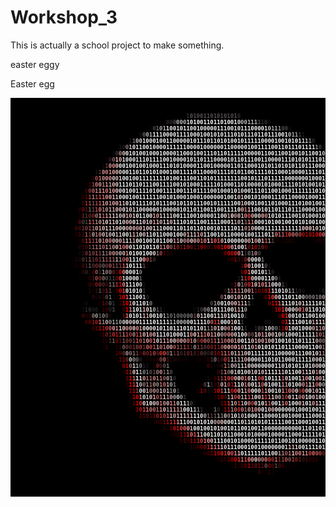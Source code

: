 # Workshop_3

This is actually a school project to make something.











easter eggy
































Easter egg <pre id="tiresult" style="font-size: 9px; background-color: #000000; font-weight: bold; padding: 4px 5px; --fs: 9px;"><b style="color:#000000">00101101110010010110101101000000010111110000011101010110101100111101001110011101100010111011110101000010101100011010100100110</b>
<b style="color:#000000">00100110110010001101101001010100100111101010110111000010010011101001101100011111100111011011100000101100111100100000111100011</b>
<b style="color:#000000">100111101111101011110101011110111100001010111110000</b><b style="color:#313030">1</b><b style="color:#5C5555">0</b><b style="color:#585050">100110101010</b><b style="color:#5B5353">1</b><b style="color:#342E2E">0</b><b style="color:#000000">0110000010100101110010100010001001000001000101111101001010</b>
<b style="color:#000000">10111010111110010001111111011111101011101100</b><b style="color:#060303">0</b><b style="color:#2F2A2A">0</b><b style="color:#322E2E">0</b><b style="color:#524B4B">0</b><b style="color:#B8B6B6">0</b><b style="color:#BFBFBE">0</b><b style="color:#BCBCBB">0</b><b style="color:#E7E4E4">1</b><b style="color:#FFFFFF">01001101101001</b><b style="color:#E7E5E4">0</b><b style="color:#BDBCBC">0</b><b style="color:#BEBDBD">01</b><b style="color:#BFBFBF">1</b><b style="color:#B7B3B2">1</b><b style="color:#554F4F">1</b><b style="color:#322E2E">1</b><b style="color:#343131">0</b><b style="color:#111010">0</b><b style="color:#000000">0010011011110001110001001000010111011011110100011</b>
<b style="color:#000000">0010110101111101100011100011001111100101</b><b style="color:#0A0909">1</b><b style="color:#474646">0</b><b style="color:#757070">1</b><b style="color:#B9B4B3">0</b><b style="color:#C2BBBB">1</b><b style="color:#F6F1F0">1</b><b style="color:#FDFBFA">0</b><b style="color:#FEFCFB">0</b><b style="color:#FFFFFF">1011</b><b style="color:#FFFFFE">00100000111001</b><b style="color:#FFFFFF">011100</b><b style="color:#FEFDFC">0</b><b style="color:#FCFAF9">01</b><b style="color:#D1CCCB">0</b><b style="color:#B8B2B2">1</b><b style="color:#BDB7B6">1</b><b style="color:#9F9999">1</b><b style="color:#504E4E">0</b><b style="color:#4A4747">0</b><b style="color:#0F0B0B">0</b><b style="color:#000000">0110000110100011110100111101110011000110111</b>
<b style="color:#000000">101001011011111111101001011010001010</b><b style="color:#030101">1</b><b style="color:#151313">0</b><b style="color:#696565">0</b><b style="color:#B5B5B4">0</b><b style="color:#BFBDBD">1</b><b style="color:#FFFEFE">1</b><b style="color:#FFFFFF">11000</b><b style="color:#FEFEFD">01</b><b style="color:#FFFFFE">1</b><b style="color:#FEFEFD">110001001010111010111</b><b style="color:#FFFFFE">0</b><b style="color:#FFFFFF">11011100</b><b style="color:#FFFFFE">1</b><b style="color:#C4C1C1">0</b><b style="color:#B0B1B0">1</b><b style="color:#ADA8A7">1</b><b style="color:#443F3F">1</b><b style="color:#1B1919">1</b><b style="color:#050303">1</b><b style="color:#000000">00100100100100000000110101110000110001</b>
<b style="color:#000000">0111111000111101001111001110110111</b><b style="color:#241818">1</b><b style="color:#757272">1</b><b style="color:#CEC9C8">0</b><b style="color:#E2E0DF">0</b><b style="color:#FEFDFC">1</b><b style="color:#FFFFFF">000</b><b style="color:#FEFEFD">10011</b><b style="color:#FFFFFE">00</b><b style="color:#FEFEFD">00010111011010100101111100001</b><b style="color:#FFFFFE">001</b><b style="color:#FFFFFF">010</b><b style="color:#FBFAF9">1</b><b style="color:#EAE8E7">1</b><b style="color:#D1CECD">1</b><b style="color:#989594">1</b><b style="color:#2D2C2C">0</b><b style="color:#000000">111000001100000010000110000111010110</b>
<b style="color:#000000">1110100000100011011001011011001</b><b style="color:#1F1C1C">1</b><b style="color:#262322">0</b><b style="color:#918181">0</b><b style="color:#ECD3D3">1</b><b style="color:#FFFFFF">011</b><b style="color:#FFFFFE">0</b><b style="color:#FEFEFD">0</b><b style="color:#FFFFFE">1</b><b style="color:#FEFEFD">0</b><b style="color:#FFFFFE">000</b><b style="color:#FEFEFD">11111100001000000110000010011110011011</b><b style="color:#FFFFFE">1</b><b style="color:#FFFFFF">0111</b><b style="color:#EAE9E8">1</b><b style="color:#989494">1</b><b style="color:#4B4444">0</b><b style="color:#0B0B0B">1</b><b style="color:#000000">011001010000001010111100110101100</b>
<b style="color:#000000">01111001110001101101100111111</b><b style="color:#0D0B0C">1</b><b style="color:#433C3C">0</b><b style="color:#B88B8B">0</b><b style="color:#E4D6D5">0</b><b style="color:#FFFFFF">01</b><b style="color:#FFFFFE">01001</b><b style="color:#FEFEFD">00010000110001001110110111110000011001100100101</b><b style="color:#FFFFFE">1</b><b style="color:#FFFFFF">00</b><b style="color:#FEFCFB">1</b><b style="color:#CDCCCC">0</b><b style="color:#615C5C">1</b><b style="color:#000000">00111111101001110110100111101110</b>
<b style="color:#000000">001010000000110000111011011</b><b style="color:#0B0505">0</b><b style="color:#3E1F20">0</b><b style="color:#966869">0</b><b style="color:#F4CDCD">1</b><b style="color:#F8B8B9">0</b><b style="color:#FFF0EF">1</b><b style="color:#FFFFFF">0</b><b style="color:#FFFFFE">0</b><b style="color:#FEFEFD">011101111001000010110111000010110111001100001110101011</b><b style="color:#FFFFFE">1</b><b style="color:#FFFFFF">01</b><b style="color:#DBD5D5">0</b><b style="color:#9A9696">1</b><b style="color:#363535">0</b><b style="color:#000000">100100000000110110001101101011</b>
<b style="color:#000000">10101111010100011111101100</b><b style="color:#140708">1</b><b style="color:#6D3A3A">1</b><b style="color:#E0A2A3">0</b><b style="color:#EC9192">0</b><b style="color:#F6C6C6">0</b><b style="color:#FEFFFF">0</b><b style="color:#FFFFFF">0</b><b style="color:#FEFEFD">10010010001110101000011001000001101100010101101010110111000</b><b style="color:#FFFFFF">10</b><b style="color:#E4E0DF">1</b><b style="color:#413E3E">1</b><b style="color:#000000">01001010101110011001010001011</b>
<b style="color:#000000">101111010110010000010100</b><b style="color:#211515">1</b><b style="color:#643232">1</b><b style="color:#D09899">0</b><b style="color:#E28586">0</b><b style="color:#F09D9E">1</b><b style="color:#F0ADAE">0</b><b style="color:#F4C9C9">0</b><b style="color:#F9E7E7">0</b><b style="color:#FFFFFF">0</b><b style="color:#FEFEFD">0110110101000100111101100001111010110011110110001000011110100</b><b style="color:#FFFFFF">0</b><b style="color:#F1ECEB">0</b><b style="color:#4D4343">1</b><b style="color:#000000">1111001011101101010111000101</b>
<b style="color:#000000">10010000000010100110010</b><b style="color:#290708">1</b><b style="color:#C44849">0</b><b style="color:#C58081">1</b><b style="color:#D79596">0</b><b style="color:#EB9899">0</b><b style="color:#E4A0A1">0</b><b style="color:#EBD5D5">0</b><b style="color:#F1C0C0">0</b><b style="color:#FCF3F2">1</b><b style="color:#FFFFFF">0</b><b style="color:#FEFEFD">0100111111110100111001101011111111001011101111100000001000111</b><b style="color:#FFFFFE">1</b><b style="color:#FFFFFF">0</b><b style="color:#B7ADAC">0</b><b style="color:#090506">1</b><b style="color:#000000">101111001110000010111001001</b>
<b style="color:#000000">110010011001010110110</b><b style="color:#090001">0</b><b style="color:#4D0000">1</b><b style="color:#895050">1</b><b style="color:#E77F81">0</b><b style="color:#D9A6A6">0</b><b style="color:#C68585">1</b><b style="color:#ED9D9E">1</b><b style="color:#D6B1B1">1</b><b style="color:#F0BDBD">0</b><b style="color:#F6D4D4">0</b><b style="color:#FFFFFF">1</b><b style="color:#FEFEFD">1101101110011110010100011111010001</b><b style="color:#FFFFFF">10</b><b style="color:#FEFEFD">100001010001111010100101111</b><b style="color:#FFFFFF">0</b><b style="color:#EFE9E8">1</b><b style="color:#4D4343">1</b><b style="color:#060505">1</b><b style="color:#000000">00101010000101010000001110</b>
<b style="color:#000000">101100000010000110110</b><b style="color:#3C0707">0</b><b style="color:#943D3E">0</b><b style="color:#C36162">0</b><b style="color:#CD8687">1</b><b style="color:#E9A0A1">1</b><b style="color:#EA9698">1</b><b style="color:#EA7F80">0</b><b style="color:#EEAAAB">1</b><b style="color:#F19C9D">0</b><b style="color:#F6CDCD">0</b><b style="color:#FAEFEF">0</b><b style="color:#FFFFFE">01</b><b style="color:#FEFEFD">001111010011110011101111001000</b><b style="color:#FFFFFE">1</b><b style="color:#FFFFFF">0</b><b style="color:#F9DEDE">1</b><b style="color:#FAEEEE">0</b><b style="color:#FFFFFF">0</b><b style="color:#FEFEFD">0111011001000111111101001</b><b style="color:#FFFFFF">1</b><b style="color:#FBF5F4">1</b><b style="color:#CEBCBB">1</b><b style="color:#A4A09F">1</b><b style="color:#232021">0</b><b style="color:#000000">10011011101111101011011100</b>
<b style="color:#000000">00100010110010101011</b><b style="color:#360001">0</b><b style="color:#6B0405">1</b><b style="color:#A54C4D">1</b><b style="color:#C48182">1</b><b style="color:#BC4F50">1</b><b style="color:#CE5C5D">1</b><b style="color:#EB7777">1</b><b style="color:#EE9A9A">0</b><b style="color:#F4B3B4">0</b><b style="color:#F4C2C2">1</b><b style="color:#F4C6C6">1</b><b style="color:#FCF8F8">0</b><b style="color:#FEFDFC">0</b><b style="color:#FEFEFD">0</b><b style="color:#FFFFFE">10</b><b style="color:#FEFEFD">0111111001010001000100000010</b><b style="color:#FFFFFE">0</b><b style="color:#FFFFFF">1</b><b style="color:#F7D5D5">0</b><b style="color:#F5D1D1">1</b><b style="color:#FFFFFF">0</b><b style="color:#FFFFFE">0</b><b style="color:#FEFEFD">101000111011000010001101</b><b style="color:#FFFFFF">1</b><b style="color:#F7EBEA">0</b><b style="color:#D5BFBF">1</b><b style="color:#B1A9A9">1</b><b style="color:#121011">1</b><b style="color:#000000">10010101000110001000101001</b>
<b style="color:#000000">00000011100010001100</b><b style="color:#350B0B">0</b><b style="color:#AE2E2F">1</b><b style="color:#9F5555">1</b><b style="color:#8C5151">1</b><b style="color:#A95252">1</b><b style="color:#D75B5D">1</b><b style="color:#DBA8A8">1</b><b style="color:#EAAAAA">0</b><b style="color:#E4999A">1</b><b style="color:#F3A9AA">0</b><b style="color:#F1BFBF">0</b><b style="color:#F3D8D9">1</b><b style="color:#F2C7C7">1</b><b style="color:#FEFDFC">0</b><b style="color:#FFFFFF">10</b><b style="color:#FEFEFD">1</b><b style="color:#FFFFFE">1</b><b style="color:#FFFFFF">1</b><b style="color:#FFFEFD">1</b><b style="color:#FEFEFD">0</b><b style="color:#FFFFFE">10</b><b style="color:#FEFEFD">1</b><b style="color:#FFFFFE">11</b><b style="color:#FEFEFD">0010110111001011</b><b style="color:#FFFFFE">11</b><b style="color:#FFFEFD">1</b><b style="color:#FFFFFE">0</b><b style="color:#FEFFFE">0</b><b style="color:#F4C2C3">1</b><b style="color:#F8E5E5">0</b><b style="color:#FFFFFF">0</b><b style="color:#FFFFFE">01001</b><b style="color:#FEFFFE">1</b><b style="color:#FEFEFD">010001110100100111</b><b style="color:#FFFFFF">0</b><b style="color:#F7EDED">1</b><b style="color:#D5C0C0">1</b><b style="color:#9F9C9B">1</b><b style="color:#191616">0</b><b style="color:#000000">11100110011010100111011101</b>
<b style="color:#000000">0100100011110001001</b><b style="color:#320001">0</b><b style="color:#721111">0</b><b style="color:#631313">1</b><b style="color:#776767">1</b><b style="color:#753D3C">1</b><b style="color:#BB5758">1</b><b style="color:#DF7F80">0</b><b style="color:#B58685">1</b><b style="color:#D39C9D">0</b><b style="color:#D7BCBC">1</b><b style="color:#DFB4B4">1</b><b style="color:#F3CCCC">0</b><b style="color:#F1C2C2">0</b><b style="color:#FCF0F0">0</b><b style="color:#FCF2F1">1</b><b style="color:#F5E0E0">0</b><b style="color:#F7E2E1">1</b><b style="color:#FFFFFF">1</b><b style="color:#FDFBFA">0</b><b style="color:#FCF2F2">0</b><b style="color:#FEFFFE">0</b><b style="color:#FFFFFF">0</b><b style="color:#FEFFFE">0</b><b style="color:#FEFCFB">0</b><b style="color:#FFFFFF">1</b><b style="color:#FFFFFE">0</b><b style="color:#FEFFFE">0</b><b style="color:#FFFFFF">0</b><b style="color:#FFFFFE">0</b><b style="color:#FEFEFD">0101101100110</b><b style="color:#FFFFFE">0</b><b style="color:#FEFEFD">1</b><b style="color:#FEFDFC">1</b><b style="color:#FEFFFE">1</b><b style="color:#FFFFFF">10</b><b style="color:#F7B8B8">0</b><b style="color:#EB8687">1</b><b style="color:#F2C0C0">1</b><b style="color:#FDFCFB">1</b><b style="color:#FEFEFD">0</b><b style="color:#FEFDFC">01</b><b style="color:#FEFBFB">0</b><b style="color:#FFFEFD">1</b><b style="color:#FEFFFE">1</b><b style="color:#FEFEFD">01110111000010001</b><b style="color:#FFFFFF">0</b><b style="color:#F0E3E3">1</b><b style="color:#978585">1</b><b style="color:#7C7777">0</b><b style="color:#191616">1</b><b style="color:#000000">00100101111010101111101010</b>
<b style="color:#000000">0110010000100011001</b><b style="color:#1E0000">1</b><b style="color:#742122">1</b><b style="color:#543737">1</b><b style="color:#702425">0</b><b style="color:#812D2D">0</b><b style="color:#B68282">0</b><b style="color:#E9B1B2">1</b><b style="color:#D36768">1</b><b style="color:#ED9C9D">1</b><b style="color:#EBC7C7">1</b><b style="color:#E5CFCF">1</b><b style="color:#F5D9D9">1</b><b style="color:#F1D5D5">0</b><b style="color:#F7DADA">0</b><b style="color:#F0BABA">1</b><b style="color:#F1BBBB">0</b><b style="color:#F8E2E2">1</b><b style="color:#FFFFFF">0</b><b style="color:#FDFCFB">1</b><b style="color:#FAEDED">1</b><b style="color:#FFFFFF">0</b><b style="color:#FCFAF9">0</b><b style="color:#F2AAAB">1</b><b style="color:#F0A5A5">0</b><b style="color:#F5E0E0">1</b><b style="color:#F8E7E7">1</b><b style="color:#FAEDED">1</b><b style="color:#F8DEDE">1</b><b style="color:#FDFBFB">0</b><b style="color:#FFFFFE">0</b><b style="color:#FEFEFD">111001000011</b><b style="color:#FFFFFF">0</b><b style="color:#FAF0EF">0</b><b style="color:#F4B6B6">1</b><b style="color:#FCFBFA">0</b><b style="color:#EC9D9E">0</b><b style="color:#E5CFCF">0</b><b style="color:#EBC7C7">1</b><b style="color:#E98B8C">0</b><b style="color:#F04E4F">0</b><b style="color:#F5BCBC">0</b><b style="color:#FAF0F0">0</b><b style="color:#F7E2E2">0</b><b style="color:#F5C0C0">0</b><b style="color:#F39192">0</b><b style="color:#FEFBFA">1</b><b style="color:#FFFFFE">0</b><b style="color:#FEFEFD">10111001010001010</b><b style="color:#FFFFFF">0</b><b style="color:#FFFEFD">0</b><b style="color:#736464">1</b><b style="color:#2D2929">1</b><b style="color:#181516">1</b><b style="color:#000000">01001001111110011111110001</b>
<b style="color:#000000">111100001111001010</b><b style="color:#170001">0</b><b style="color:#5E1213">0</b><b style="color:#4D4444">0</b><b style="color:#514848">1</b><b style="color:#C66667">1</b><b style="color:#BA5253">1</b><b style="color:#CC8787">1</b><b style="color:#C3AAAA">0</b><b style="color:#EAB2B2">1</b><b style="color:#F9E0E0">0</b><b style="color:#F4D4D4">1</b><b style="color:#F2D1D2">1</b><b style="color:#F9EAEA">0</b><b style="color:#FDFFFF">1</b><b style="color:#F8DEDD">0</b><b style="color:#F2C5C5">0</b><b style="color:#F4CACB">0</b><b style="color:#FFFFFF">0</b><b style="color:#FCF0F0">1</b><b style="color:#FAE5E5">1</b><b style="color:#FADFDF">0</b><b style="color:#F6D4D4">1</b><b style="color:#F3D6D7">0</b><b style="color:#F0ACAD">1</b><b style="color:#F3C2C2">1</b><b style="color:#E0C5C5">0</b><b style="color:#EFD5D5">1</b><b style="color:#F9EFEF">1</b><b style="color:#F5C6C6">0</b><b style="color:#FDF9F9">1</b><b style="color:#FFFFFE">1</b><b style="color:#FEFEFD">10</b><b style="color:#FFFFFE">10110</b><b style="color:#FEFFFE">0</b><b style="color:#FEFEFD">1111</b><b style="color:#FFFFFE">0</b><b style="color:#FEFDFC">0</b><b style="color:#FDF8F7">0</b><b style="color:#FFFBFB">1</b><b style="color:#E9AEAE">1</b><b style="color:#D0C2C2">0</b><b style="color:#D2CFCE">1</b><b style="color:#A26666">1</b><b style="color:#EB8889">1</b><b style="color:#F08D8E">1</b><b style="color:#FDFEFD">0</b><b style="color:#FFFEFD">0</b><b style="color:#FEF9F8">0</b><b style="color:#FDF5F4">1</b><b style="color:#FEFEFD">0</b><b style="color:#FFFFFE">1001</b><b style="color:#FFFFFF">00</b><b style="color:#FFFFFE">10</b><b style="color:#FFFFFF">1010010</b><b style="color:#FFFFFE">0001</b><b style="color:#FFFFFF">1</b><b style="color:#BEBAB9">1</b><b style="color:#8F8786">1</b><b style="color:#1B1819">1</b><b style="color:#000000">01100111101001101001000011</b>
<b style="color:#000000">11110000110011110</b><b style="color:#080001">1</b><b style="color:#4B0707">0</b><b style="color:#3C1415">0</b><b style="color:#7E3132">1</b><b style="color:#8B4344">0</b><b style="color:#AC4A4B">1</b><b style="color:#B27C7C">1</b><b style="color:#D8ADAD">0</b><b style="color:#F3ACAD">1</b><b style="color:#F5C5C5">0</b><b style="color:#F4E0E0">1</b><b style="color:#EBD8D8">1</b><b style="color:#F9E3E3">1</b><b style="color:#F6D5D6">0</b><b style="color:#FAE8E8">0</b><b style="color:#FEFFFE">0</b><b style="color:#F1B8B9">0</b><b style="color:#F7D5D6">0</b><b style="color:#F2C4C5">0</b><b style="color:#EEA7A8">0</b><b style="color:#F0CFD0">0</b><b style="color:#F2D7D7">1</b><b style="color:#F6D3D4">0</b><b style="color:#F8E3E3">0</b><b style="color:#FBF5F4">1</b><b style="color:#F5D0D0">1</b><b style="color:#FEFFFF">1</b><b style="color:#FCFAF9">0</b><b style="color:#FEFEFD">0</b><b style="color:#FFFFFF">0</b><b style="color:#FFFFFE">110</b><b style="color:#FFFFFF">110</b><b style="color:#FEFFFE">1</b><b style="color:#FEFFFF">10</b><b style="color:#FFFFFE">1</b><b style="color:#FEFEFD">0</b><b style="color:#FFFFFE">01011</b><b style="color:#FEFFFE">1</b><b style="color:#FFFFFE">1</b><b style="color:#FFFFFF">01</b><b style="color:#E8E7E7">1</b><b style="color:#B99898">0</b><b style="color:#E79595">1</b><b style="color:#F7D0D0">0</b><b style="color:#FEFFFE">0</b><b style="color:#FFFFFE">00</b><b style="color:#FFFFFF">1</b><b style="color:#FEFEFD">1</b><b style="color:#FFFFFF">1111</b><b style="color:#FADEDE">1</b><b style="color:#FEFCFB">1</b><b style="color:#FFFFFF">11</b><b style="color:#FFF7F7">1</b><b style="color:#FED9D9">0</b><b style="color:#FFD9D9">0</b><b style="color:#FFDAD9">0</b><b style="color:#FED9D9">1</b><b style="color:#FAD8D8">0</b><b style="color:#FCEFEF">1</b><b style="color:#FFFFFF">011</b><b style="color:#FEFFFF">00</b><b style="color:#FFFFFF">0</b><b style="color:#FFFEFD">1</b><b style="color:#938F8F">1</b><b style="color:#120D0D">0</b><b style="color:#000000">1110101101000010000011001</b>
<b style="color:#000000">01010000011010010</b><b style="color:#060000">1</b><b style="color:#210303">0</b><b style="color:#520102">1</b><b style="color:#450F0F">1</b><b style="color:#A06464">1</b><b style="color:#883132">1</b><b style="color:#CCAEAE">0</b><b style="color:#D28484">1</b><b style="color:#D89293">0</b><b style="color:#E0D0D0">0</b><b style="color:#F3C2C3">1</b><b style="color:#E7D1D1">0</b><b style="color:#F3EEEE">0</b><b style="color:#E7D5D5">1</b><b style="color:#F9DDDD">1</b><b style="color:#FFFFFF">0</b><b style="color:#FCF6F5">0</b><b style="color:#ECD1D1">1</b><b style="color:#E9BCBC">1</b><b style="color:#E1C2C2">1</b><b style="color:#F9F9F9">0</b><b style="color:#F5CECF">0</b><b style="color:#F9E7E7">1</b><b style="color:#FFFFFF">1</b><b style="color:#FEFFFE">0</b><b style="color:#FFFFFF">1</b><b style="color:#FFFFFE">1</b><b style="color:#FFFFFF">000</b><b style="color:#FEFFFF">1</b><b style="color:#FFFFFF">00</b><b style="color:#F0CCCC">0</b><b style="color:#F0C3C4">1</b><b style="color:#F5D7D7">1</b><b style="color:#F4D5D5">1</b><b style="color:#F3ABAC">1</b><b style="color:#F2B0B1">0</b><b style="color:#FCF7F6">1</b><b style="color:#FFFFFF">10</b><b style="color:#FEFFFF">01</b><b style="color:#FFFFFF">011</b><b style="color:#FFFFFE">0</b><b style="color:#FEFEFD">00</b><b style="color:#FFFFFF">01</b><b style="color:#FEFFFE">0</b><b style="color:#FFFFFF">011101</b><b style="color:#F8DFDF">1</b><b style="color:#E87A7B">0</b><b style="color:#CB7172">1</b><b style="color:#D86667">1</b><b style="color:#EF1819">1</b><b style="color:#EB595A">0</b><b style="color:#E47373">0</b><b style="color:#C17273">0</b><b style="color:#BA4D4E">0</b><b style="color:#BC0E0F">0</b><b style="color:#BD0E0F">1</b><b style="color:#BC0E0F">0</b><b style="color:#CA0F10">1</b><b style="color:#EE0B0C">0</b><b style="color:#EE3738">0</b><b style="color:#EC7374">0</b><b style="color:#EA6E6F">1</b><b style="color:#EC6E6F">0</b><b style="color:#F86A6A">0</b><b style="color:#F78181">1</b><b style="color:#FAECEB">0</b><b style="color:#FFFFFF">11</b><b style="color:#CDC8C8">0</b><b style="color:#635F60">1</b><b style="color:#1F1D1D">0</b><b style="color:#000000">01111111011001100111111</b>
<b style="color:#000000">1010001110000101111</b><b style="color:#1E0000">0</b><b style="color:#3E1A1A">0</b><b style="color:#B93435">1</b><b style="color:#BB4849">1</b><b style="color:#9C4343">1</b><b style="color:#C36D6D">1</b><b style="color:#D0A7A8">0</b><b style="color:#DD7D7E">1</b><b style="color:#EBA3A3">0</b><b style="color:#E19091">0</b><b style="color:#E1BEBE">0</b><b style="color:#F0CACA">0</b><b style="color:#F0BABB">0</b><b style="color:#F2BBBC">1</b><b style="color:#FDFFFE">1</b><b style="color:#ECCECE">1</b><b style="color:#EEADAE">1</b><b style="color:#FFFFFF">0</b><b style="color:#FEFEFD">0</b><b style="color:#FFFFFF">10</b><b style="color:#FEFEFD">010</b><b style="color:#FFFFFF">1</b><b style="color:#FFFBFA">1</b><b style="color:#FBE6E6">0</b><b style="color:#FDFDFD">0</b><b style="color:#F8A6A6">1</b><b style="color:#EAABAB">1</b><b style="color:#E3E0DF">0</b><b style="color:#D89899">0</b><b style="color:#E9A3A4">0</b><b style="color:#FFE0E0">0</b><b style="color:#EAB3B3">0</b><b style="color:#E49E9E">0</b><b style="color:#FB7A7B">1</b><b style="color:#FA8687">0</b><b style="color:#FCE6E6">1</b><b style="color:#F79192">1</b><b style="color:#FC5C5D">0</b><b style="color:#FC5B5C">1</b><b style="color:#F9B8B8">0</b><b style="color:#FBE9E9">1</b><b style="color:#FCFDFC">0</b><b style="color:#FFFFFF">0000</b><b style="color:#FBD9D9">0</b><b style="color:#F9B9B9">0</b><b style="color:#FFF3F3">1</b><b style="color:#F4A0A0">0</b><b style="color:#FFF5F4">0</b><b style="color:#FDBDBD">1</b><b style="color:#E35A5A">1</b><b style="color:#BAA3A3">1</b><b style="color:#534343">1</b><b style="color:#220000">0</b><b style="color:#0C0000">1</b><b style="color:#140000">1</b><b style="color:#280000">1</b><b style="color:#290000">0</b><b style="color:#230000">1</b><b style="color:#040000">1</b><b style="color:#010000">110</b><b style="color:#000000">1</b><b style="color:#0B0000">1</b><b style="color:#270000">00</b><b style="color:#260000">1</b><b style="color:#240000">1</b><b style="color:#330000">1</b><b style="color:#AD0000">0</b><b style="color:#FD0000">1</b><b style="color:#F83435">0</b><b style="color:#F39FA0">0</b><b style="color:#FEFFFF">0</b><b style="color:#FFFFFF">00</b><b style="color:#DCD6D6">0</b><b style="color:#302F2F">1</b><b style="color:#000000">0101111011101110010111</b>
<b style="color:#000000">0101110011110001011</b><b style="color:#330203">0</b><b style="color:#3C0405">1</b><b style="color:#481415">0</b><b style="color:#833C3D">1</b><b style="color:#A16767">1</b><b style="color:#B87777">1</b><b style="color:#B38484">1</b><b style="color:#BC6464">0</b><b style="color:#B89F9E">1</b><b style="color:#BD7C7D">1</b><b style="color:#C59595">0</b><b style="color:#F0C6C6">0</b><b style="color:#F59D9E">1</b><b style="color:#EE7576">0</b><b style="color:#F2B6B6">0</b><b style="color:#F9EAEA">0</b><b style="color:#FBEFEE">1</b><b style="color:#FFFFFE">10101</b><b style="color:#FFFFFF">10</b><b style="color:#DE9696">1</b><b style="color:#DD898A">1</b><b style="color:#EB9395">0</b><b style="color:#A25C5C">0</b><b style="color:#A44142">1</b><b style="color:#912324">0</b><b style="color:#720E0F">1</b><b style="color:#A41D1E">1</b><b style="color:#981D1E">0</b><b style="color:#6E1819">0</b><b style="color:#630C0D">1</b><b style="color:#610C0D">1</b><b style="color:#AA0001">0</b><b style="color:#830203">0</b><b style="color:#3D1415">0</b><b style="color:#3F0001">1</b><b style="color:#760000">0</b><b style="color:#B00000">0</b><b style="color:#D70B0C">1</b><b style="color:#FC1618">0</b><b style="color:#F84243">0</b><b style="color:#FBB4B5">0</b><b style="color:#F8DFDF">1</b><b style="color:#FCDFDF">0</b><b style="color:#FFFFFF">0</b><b style="color:#E89393">1</b><b style="color:#771618">0</b><b style="color:#A82E2F">1</b><b style="color:#C50000">0</b><b style="color:#473838">1</b><b style="color:#792626">0</b><b style="color:#6F0000">0</b><b style="color:#050101">1</b><b style="color:#000000">111000110010111011</b><b style="color:#070101">1</b><b style="color:#5A0203">1</b><b style="color:#DA0000">0</b><b style="color:#FC0000">1</b><b style="color:#F27778">0</b><b style="color:#FDFFFF">0</b><b style="color:#FFFFFF">10</b><b style="color:#A09998">0</b><b style="color:#000000">1001110110000110010000</b>
<b style="color:#000000">0110000111010010010</b><b style="color:#0D0C0D">0</b><b style="color:#281516">1</b><b style="color:#852627">0</b><b style="color:#7D5151">1</b><b style="color:#943B3C">0</b><b style="color:#975757">1</b><b style="color:#8F4141">1</b><b style="color:#A18F8F">1</b><b style="color:#9B6C6C">1</b><b style="color:#CB8F8F">0</b><b style="color:#E09999">0</b><b style="color:#BFA4A4">0</b><b style="color:#DCC9C9">0</b><b style="color:#E8BDBD">0</b><b style="color:#EF999A">1</b><b style="color:#FDF4F3">0</b><b style="color:#FFFFFF">1</b><b style="color:#FEFEFD">00</b><b style="color:#FEFFFF">1</b><b style="color:#FFFFFF">00</b><b style="color:#F7DFDF">0</b><b style="color:#9C7E7E">1</b><b style="color:#A64D4E">0</b><b style="color:#540102">1</b><b style="color:#2F090A">1</b><b style="color:#270000">0</b><b style="color:#040000">0</b><b style="color:#000000">0</b><b style="color:#050000">0</b><b style="color:#010000">1</b><b style="color:#000000">1100101000</b><b style="color:#150000">0</b><b style="color:#7D0000">0</b><b style="color:#E10000">0</b><b style="color:#C41113">0</b><b style="color:#F6282A">0</b><b style="color:#E78B8C">0</b><b style="color:#B5B6B6">1</b><b style="color:#4A3232">1</b><b style="color:#6F6B6B">0</b><b style="color:#A58F8F">1</b><b style="color:#BB908F">0</b><b style="color:#4D4746">0</b><b style="color:#000000">00011010110011111010111</b><b style="color:#3A0101">1</b><b style="color:#F20000">0</b><b style="color:#F44041">1</b><b style="color:#FAF6F5">1</b><b style="color:#FFFFFF">11</b><b style="color:#AEA5A4">1</b><b style="color:#070505">1</b><b style="color:#000000">000001010010001111101</b>
<b style="color:#000000">10000010000001110</b><b style="color:#060102">0</b><b style="color:#300001">1</b><b style="color:#130F0F">0</b><b style="color:#602D2D">0</b><b style="color:#463535">1</b><b style="color:#8A4F4F">1</b><b style="color:#603131">1</b><b style="color:#862E2E">0</b><b style="color:#7F3F3F">1</b><b style="color:#A47575">1</b><b style="color:#A44F4F">1</b><b style="color:#B47373">1</b><b style="color:#A96364">1</b><b style="color:#D0B0B0">1</b><b style="color:#AC9595">1</b><b style="color:#D25B5B">0</b><b style="color:#F28888">0</b><b style="color:#FEFFFF">1</b><b style="color:#FFFFFE">1</b><b style="color:#FEFFFE">1</b><b style="color:#FFFFFF">0</b><b style="color:#FFB4B4">0</b><b style="color:#DB4D4E">0</b><b style="color:#715252">1</b><b style="color:#492727">0</b><b style="color:#060000">0</b><b style="color:#000000">0100101100010110010</b><b style="color:#060000">1</b><b style="color:#2B0102">0</b><b style="color:#400000">0</b><b style="color:#930203">1</b><b style="color:#351212">0</b><b style="color:#3B0405">1</b><b style="color:#9C2425">0</b><b style="color:#DAC0C0">0</b><b style="color:#FFFFFF">00</b><b style="color:#F9F6F5">0</b><b style="color:#7C7877">1</b><b style="color:#010101">1</b><b style="color:#000000">111011111001001000101</b><b style="color:#130000">1</b><b style="color:#BC0000">0</b><b style="color:#FE0A0B">1</b><b style="color:#F3BABB">1</b><b style="color:#FFFFFF">11</b><b style="color:#BEB5B5">1</b><b style="color:#0E0B0C">1</b><b style="color:#000000">010011111101001110111</b>
<b style="color:#000000">00110100100011111</b><b style="color:#040001">1</b><b style="color:#220102">0</b><b style="color:#0F0000">0</b><b style="color:#50090A">0</b><b style="color:#392929">1</b><b style="color:#745657">1</b><b style="color:#543333">0</b><b style="color:#912A2B">0</b><b style="color:#5E504F">0</b><b style="color:#835F5F">0</b><b style="color:#6E3F40">0</b><b style="color:#B15758">0</b><b style="color:#934343">1</b><b style="color:#755454">1</b><b style="color:#953D3D">1</b><b style="color:#EB5253">1</b><b style="color:#F9D9D8">1</b><b style="color:#FFFFFF">0</b><b style="color:#FEFEFD">1</b><b style="color:#FFFFFF">1</b><b style="color:#F2F1F0">1</b><b style="color:#704949">1</b><b style="color:#270000">1</b><b style="color:#000000">101110011100011111001010010</b><b style="color:#6A0000">1</b><b style="color:#E8383A">0</b><b style="color:#F4A8A9">0</b><b style="color:#FBE8E8">1</b><b style="color:#FFFFFF">00</b><b style="color:#FCF9F8">1</b><b style="color:#5E5857">0</b><b style="color:#181313">1</b><b style="color:#030203">0</b><b style="color:#000000">11100100111110000100</b><b style="color:#780000">1</b><b style="color:#FC2A2C">1</b><b style="color:#F7DDDD">1</b><b style="color:#FFFFFF">11</b><b style="color:#CBC0C0">0</b><b style="color:#151010">1</b><b style="color:#000000">001110111101111111000</b>
<b style="color:#000000">0101111111001011001</b><b style="color:#0B0001">1</b><b style="color:#2F0B0C">0</b><b style="color:#302626">0</b><b style="color:#1E0000">1</b><b style="color:#500707">0</b><b style="color:#915959">0</b><b style="color:#443333">1</b><b style="color:#A99A9A">1</b><b style="color:#A18282">0</b><b style="color:#997676">0</b><b style="color:#6B2222">0</b><b style="color:#550203">1</b><b style="color:#D60809">0</b><b style="color:#F68E8F">0</b><b style="color:#FEFFFF">0</b><b style="color:#FFFFFE">00</b><b style="color:#FFFFFF">1</b><b style="color:#8B8383">0</b><b style="color:#000000">11111001101111011110011111111</b><b style="color:#630C0D">0</b><b style="color:#E3080A">0</b><b style="color:#F57374">1</b><b style="color:#FDFFFF">0</b><b style="color:#FFFFFE">0</b><b style="color:#FEFFFE">1</b><b style="color:#FFFFFF">0</b><b style="color:#C6C0C0">1</b><b style="color:#817575">1</b><b style="color:#2D2A2A">0</b><b style="color:#000000">0011001111001010111</b><b style="color:#150000">1</b><b style="color:#C80000">0</b><b style="color:#F55D5E">0</b><b style="color:#FDFFFF">0</b><b style="color:#FFFFFE">1</b><b style="color:#FFFFFF">0</b><b style="color:#C4BCBB">0</b><b style="color:#0F0E0E">1</b><b style="color:#0C0E0E">0</b><b style="color:#222120">0</b><b style="color:#040202">0</b><b style="color:#000000">011110001010101010</b>
<b style="color:#000000">0111110010010000100</b><b style="color:#0A0000">0</b><b style="color:#060000">0</b><b style="color:#000000">1</b><b style="color:#380000">0</b><b style="color:#4A1414">1</b><b style="color:#9E5050">0</b><b style="color:#902829">0</b><b style="color:#8A7475">0</b><b style="color:#535353">0</b><b style="color:#424545">1</b><b style="color:#3E4141">1</b><b style="color:#751112">0</b><b style="color:#E9393A">0</b><b style="color:#F8DDDC">1</b><b style="color:#FFFFFF">0</b><b style="color:#FFFFFE">0</b><b style="color:#FFFFFF">00</b><b style="color:#6F6B6C">1</b><b style="color:#000000">1100011101001001011100011110</b><b style="color:#281617">1</b><b style="color:#937B7B">1</b><b style="color:#E52526">1</b><b style="color:#F91517">0</b><b style="color:#F6D9D9">0</b><b style="color:#FFFFFF">000</b><b style="color:#FAFFFE">1</b><b style="color:#FCFFFE">1</b><b style="color:#EDEDEC">0</b><b style="color:#8C8787">0</b><b style="color:#201C1D">1</b><b style="color:#000000">01011000001001000</b><b style="color:#3E0000">1</b><b style="color:#E85E5F">0</b><b style="color:#FEE9E8">0</b><b style="color:#FFFFFF">1</b><b style="color:#FEFEFD">1</b><b style="color:#FFFFFF">1</b><b style="color:#E3DCDB">0</b><b style="color:#442020">0</b><b style="color:#401C1C">0</b><b style="color:#797574">1</b><b style="color:#726B6B">0</b><b style="color:#0F0E0E">0</b><b style="color:#000000">00111011111010110</b>
<b style="color:#000000">011001010011011010111</b><b style="color:#070001">0</b><b style="color:#490203">0</b><b style="color:#2C0C0D">0</b><b style="color:#881B1C">0</b><b style="color:#832A2A">0</b><b style="color:#443131">0</b><b style="color:#520C0D">0</b><b style="color:#8E6C6C">1</b><b style="color:#7A7575">1</b><b style="color:#CB2D2E">1</b><b style="color:#FC0607">1</b><b style="color:#F38E8E">0</b><b style="color:#FEFFFF">1</b><b style="color:#FFFFFE">1</b><b style="color:#FEFFFE">1</b><b style="color:#FFFFFF">0</b><b style="color:#D2D1D0">0</b><b style="color:#131313">1</b><b style="color:#000000">1011001001010110000100010</b><b style="color:#180C0D">0</b><b style="color:#8D191A">1</b><b style="color:#D8AFAF">0</b><b style="color:#897777">1</b><b style="color:#A14646">0</b><b style="color:#F82123">0</b><b style="color:#F49091">1</b><b style="color:#FED4D4">0</b><b style="color:#F8A5A5">1</b><b style="color:#F88484">0</b><b style="color:#FAC3C2">1</b><b style="color:#F3ABAB">1</b><b style="color:#FFF4F3">0</b><b style="color:#FFFFFF">0</b><b style="color:#E1DEDE">0</b><b style="color:#4F4A4B">1</b><b style="color:#151414">1</b><b style="color:#000000">10000111101110</b><b style="color:#540D0E">1</b><b style="color:#DE7172">1</b><b style="color:#FBF0EF">1</b><b style="color:#F4C4C4">1</b><b style="color:#FEFCFB">0</b><b style="color:#FFFFFE">11</b><b style="color:#FEFEFE">0</b><b style="color:#DABBBB">0</b><b style="color:#C15455">1</b><b style="color:#531C1D">0</b><b style="color:#CFC9C9">0</b><b style="color:#C4BCBC">0</b><b style="color:#252323">1</b><b style="color:#000000">1001110111111110</b>
<b style="color:#000000">110111100011100110110</b><b style="color:#040000">1</b><b style="color:#280202">1</b><b style="color:#140000">0</b><b style="color:#340C0C">1</b><b style="color:#4E5252">1</b><b style="color:#430F10">0</b><b style="color:#872122">1</b><b style="color:#644646">1</b><b style="color:#030707">1</b><b style="color:#460000">0</b><b style="color:#EF0000">0</b><b style="color:#F64344">1</b><b style="color:#FBFAF9">0</b><b style="color:#FFFFFF">1</b><b style="color:#FEFEFD">0</b><b style="color:#FFFFFF">1</b><b style="color:#EBE6E5">0</b><b style="color:#373434">1</b><b style="color:#000000">00010001101011000111110</b><b style="color:#2D1919">0</b><b style="color:#9E9494">1</b><b style="color:#D45A5B">1</b><b style="color:#EE9898">1</b><b style="color:#CE7B7C">1</b><b style="color:#DCAFAF">1</b><b style="color:#C7B1B1">0</b><b style="color:#E49E9F">0</b><b style="color:#C67979">1</b><b style="color:#602223">1</b><b style="color:#800304">0</b><b style="color:#800000">1</b><b style="color:#A60F10">0</b><b style="color:#F32122">1</b><b style="color:#F8DBDB">1</b><b style="color:#FFFFFF">10</b><b style="color:#F7F5F4">1</b><b style="color:#E9E7E6">0</b><b style="color:#BAB5B4">1</b><b style="color:#9C9393">1</b><b style="color:#362F2F">1</b><b style="color:#262121">0</b><b style="color:#191515">0</b><b style="color:#000000">1001</b><b style="color:#0E0C0C">0</b><b style="color:#292727">0</b><b style="color:#232223">1</b><b style="color:#707070">1</b><b style="color:#B3B0B0">1</b><b style="color:#EAD4D4">1</b><b style="color:#DCB0B1">0</b><b style="color:#F5EEED">0</b><b style="color:#FCF0EF">1</b><b style="color:#FEFEFD">0</b><b style="color:#FFFFFE">1</b><b style="color:#FEFEFD">0</b><b style="color:#FFFFFE">1</b><b style="color:#FFFFFF">1</b><b style="color:#FFFAFA">1</b><b style="color:#EDD9D9">0</b><b style="color:#F0EEED">0</b><b style="color:#FFFFFF">0</b><b style="color:#4D4948">0</b><b style="color:#000000">1100000000011000</b>
<b style="color:#000000">00001000111100001101001</b><b style="color:#360607">0</b><b style="color:#130505">0</b><b style="color:#1D0A0B">0</b><b style="color:#3F0000">1</b><b style="color:#684E4F">0</b><b style="color:#74706F">1</b><b style="color:#080909">1</b><b style="color:#0C0000">0</b><b style="color:#CB0102">1</b><b style="color:#FF0405">0</b><b style="color:#F3696A">1</b><b style="color:#FAE9E9">1</b><b style="color:#FFFFFF">1</b><b style="color:#FFFFFE">0</b><b style="color:#FFFFFF">0</b><b style="color:#C4BFBF">1</b><b style="color:#2B2828">0</b><b style="color:#000000">01011001010101111011</b><b style="color:#0B0606">1</b><b style="color:#905F60">0</b><b style="color:#E5BCBB">1</b><b style="color:#FFFFFF">0</b><b style="color:#DCB7B7">0</b><b style="color:#F0B9BA">1</b><b style="color:#F6B4B5">0</b><b style="color:#E6C9C8">1</b><b style="color:#D6BFBF">0</b><b style="color:#FBF4F4">1</b><b style="color:#676564">1</b><b style="color:#000000">001</b><b style="color:#6D0102">0</b><b style="color:#FF0000">1</b><b style="color:#FA4647">0</b><b style="color:#F5C6C6">0</b><b style="color:#FBF7F6">0</b><b style="color:#FFFFFF">1101</b><b style="color:#F8F6F5">1</b><b style="color:#F9F8F7">0</b><b style="color:#CECDCD">0</b><b style="color:#837E7D">0</b><b style="color:#867F7F">0</b><b style="color:#87807F">0</b><b style="color:#867F7E">1</b><b style="color:#9A8C8C">0</b><b style="color:#C89C9C">0</b><b style="color:#E89C9D">1</b><b style="color:#F3A7A8">0</b><b style="color:#EFB0B0">1</b><b style="color:#EBA4A5">0</b><b style="color:#F6CFD0">0</b><b style="color:#FFFFFF">00</b><b style="color:#FFFFFE">1</b><b style="color:#FEFEFD">110</b><b style="color:#FFFEFD">0</b><b style="color:#FFFFFF">10</b><b style="color:#F9F8F7">0</b><b style="color:#958E8D">0</b><b style="color:#0E0D0C">1</b><b style="color:#000000">1000100001010111</b>
<b style="color:#000000">11101010101100111101</b><b style="color:#010303">0</b><b style="color:#0D0D0D">0</b><b style="color:#000000">100</b><b style="color:#190000">0</b><b style="color:#740405">1</b><b style="color:#3D1616">0</b><b style="color:#5B5959">0</b><b style="color:#373131">1</b><b style="color:#000000">1</b><b style="color:#2D0102">1</b><b style="color:#BA0405">1</b><b style="color:#FC0000">0</b><b style="color:#F18989">1</b><b style="color:#FEFFFF">0</b><b style="color:#FFFFFE">11</b><b style="color:#FFFFFF">0</b><b style="color:#E4E2E2">1</b><b style="color:#86807F">0</b><b style="color:#090808">0</b><b style="color:#000000">0100100010101110</b><b style="color:#564E4E">0</b><b style="color:#A09695">1</b><b style="color:#C2B9B8">0</b><b style="color:#FFFFFF">01</b><b style="color:#FCFAF9">0</b><b style="color:#F4B5B6">0</b><b style="color:#EDCECF">0</b><b style="color:#F0B2B3">1</b><b style="color:#F0AAAB">1</b><b style="color:#E6E0E0">1</b><b style="color:#6A6564">1</b><b style="color:#080807">1</b><b style="color:#000000">111</b><b style="color:#130001">1</b><b style="color:#840203">0</b><b style="color:#D70000">1</b><b style="color:#FF0203">1</b><b style="color:#F46566">1</b><b style="color:#FAF7F6">1</b><b style="color:#FFFFFF">1</b><b style="color:#FFFEFD">1</b><b style="color:#FEFFFE">0</b><b style="color:#FDEFEE">1</b><b style="color:#FCDDDC">0</b><b style="color:#FFE1E0">1</b><b style="color:#FFF9F8">1</b><b style="color:#FFFFFF">111</b><b style="color:#FFFCFB">0</b><b style="color:#F8EEED">1</b><b style="color:#FCECEC">1</b><b style="color:#FBEAE9">0</b><b style="color:#F9EAEA">1</b><b style="color:#FAEEED">0</b><b style="color:#FEFFFE">1</b><b style="color:#FFFFFE">1</b><b style="color:#FEFEFD">10</b><b style="color:#FFFFFE">11</b><b style="color:#FEFEFD">1</b><b style="color:#FFFFFE">1</b><b style="color:#FFFFFF">10</b><b style="color:#E9E3E3">1</b><b style="color:#292424">0</b><b style="color:#000000">10110000110001000</b>
<b style="color:#000000">1111010110110010001</b><b style="color:#080000">0</b><b style="color:#140809">1</b><b style="color:#2D2929">1</b><b style="color:#2E2E2E">0</b><b style="color:#1C1B1B">0</b><b style="color:#221E1E">0</b><b style="color:#000404">1</b><b style="color:#340000">1</b><b style="color:#3E0000">0</b><b style="color:#282425">0</b><b style="color:#4E4848">1</b><b style="color:#020202">0</b><b style="color:#000000">1</b><b style="color:#450000">0</b><b style="color:#F80001">1</b><b style="color:#F39A9A">1</b><b style="color:#FEFFFF">1</b><b style="color:#FFFFFE">0</b><b style="color:#FBF7F6">1</b><b style="color:#F4C3C3">1</b><b style="color:#FDDCDC">0</b><b style="color:#FFFFFF">1</b><b style="color:#B5AFAF">0</b><b style="color:#675E5E">1</b><b style="color:#302C2D">1</b><b style="color:#0D0B0C">1</b><b style="color:#000000">01010111</b><b style="color:#090B0B">0</b><b style="color:#2D2C2C">1</b><b style="color:#494142">0</b><b style="color:#867F7F">0</b><b style="color:#B39D9E">0</b><b style="color:#F9F3F3">1</b><b style="color:#FFFFFF">01</b><b style="color:#FBF4F3">1</b><b style="color:#FAEAEA">1</b><b style="color:#FEFEFD">0</b><b style="color:#FCF1F1">0</b><b style="color:#E8C6C6">1</b><b style="color:#F2B6B7">1</b><b style="color:#FFFFFF">1</b><b style="color:#AEA4A3">0</b><b style="color:#000000">0111000</b><b style="color:#240001">1</b><b style="color:#BC0002">1</b><b style="color:#F50000">0</b><b style="color:#F44648">1</b><b style="color:#F5B3B4">0</b><b style="color:#FEFFFF">00</b><b style="color:#F4CACA">0</b><b style="color:#F19596">0</b><b style="color:#F15F61">1</b><b style="color:#F6C0C1">0</b><b style="color:#FFFFFF">1</b><b style="color:#FFFFFE">1</b><b style="color:#FEFFFE">0</b><b style="color:#FFFFFE">1</b><b style="color:#FFFFFF">00</b><b style="color:#FEFEFE">0</b><b style="color:#FEFFFF">1</b><b style="color:#FFFFFF">0</b><b style="color:#FFFFFE">0</b><b style="color:#FFFFFF">101100</b><b style="color:#FFFCFB">1</b><b style="color:#FFEDED">1</b><b style="color:#D2CDCD">0</b><b style="color:#645B5B">1</b><b style="color:#010000">0</b><b style="color:#000000">11000011001011101</b>
<b style="color:#000000">1100001100101101011</b><b style="color:#080000">0</b><b style="color:#4A0304">0</b><b style="color:#2F0001">0</b><b style="color:#2C0909">1</b><b style="color:#9B7D7D">0</b><b style="color:#A9A3A2">0</b><b style="color:#666464">1</b><b style="color:#858585">0</b><b style="color:#725151">0</b><b style="color:#141011">0</b><b style="color:#000000">111</b><b style="color:#6B0E0F">1</b><b style="color:#F57879">1</b><b style="color:#FDFCFB">0</b><b style="color:#FFFFFF">10</b><b style="color:#FEFFFF">1</b><b style="color:#F5C6C6">1</b><b style="color:#F2ACAC">1</b><b style="color:#FDFFFE">0</b><b style="color:#FFFFFF">01</b><b style="color:#FCFBFA">0</b><b style="color:#B6B3B3">1</b><b style="color:#7E7B7B">1</b><b style="color:#727171">01000</b><b style="color:#7D7A7A">0</b><b style="color:#867F7F">0</b><b style="color:#74494A">1</b><b style="color:#E2C9C9">0</b><b style="color:#EAD4D4">1</b><b style="color:#FDF4F3">1</b><b style="color:#FFFFFF">00</b><b style="color:#FBE9E9">1</b><b style="color:#FDF1F0">1</b><b style="color:#F9EDEC">1</b><b style="color:#F7D7D7">0</b><b style="color:#FFFFFF">1001</b><b style="color:#D3D2D2">0</b><b style="color:#2C2A2A">1</b><b style="color:#000000">01100100</b><b style="color:#060101">0</b><b style="color:#520202">0</b><b style="color:#F90000">0</b><b style="color:#F42627">1</b><b style="color:#F8E2E2">0</b><b style="color:#FFFFFF">010</b><b style="color:#FEFDFC">1</b><b style="color:#FEFFFF">1</b><b style="color:#FFFFFE">0</b><b style="color:#FFFFFF">0</b><b style="color:#FFFFFE">1</b><b style="color:#FFFFFF">00110</b><b style="color:#FDF5F4">0</b><b style="color:#FFFFFF">0</b><b style="color:#FFF8F8">1</b><b style="color:#FFFEFD">1</b><b style="color:#FFFAF9">0</b><b style="color:#F7B6B7">0</b><b style="color:#FFE2E2">0</b><b style="color:#F1CCCC">0</b><b style="color:#E7999A">0</b><b style="color:#8F4646">0</b><b style="color:#1A1A1A">1</b><b style="color:#000000">1101000111001011101</b>
<b style="color:#000000">001100011011000110111</b><b style="color:#490505">0</b><b style="color:#670405">0</b><b style="color:#9D1718">1</b><b style="color:#AC1F1F">0</b><b style="color:#D96F70">1</b><b style="color:#B88787">1</b><b style="color:#CABABA">0</b><b style="color:#A39A9A">0</b><b style="color:#B1ACAC">1</b><b style="color:#9A9898">1</b><b style="color:#B1AEAE">0</b><b style="color:#EDDEDD">0</b><b style="color:#FFFFFF">0</b><b style="color:#F7D8D9">0</b><b style="color:#FCF0EF">0</b><b style="color:#FDF8F8">0</b><b style="color:#FCEDEC">1</b><b style="color:#FFFFFF">111</b><b style="color:#FFFFFE">01</b><b style="color:#FFFFFF">11</b><b style="color:#EDEAE9">1</b><b style="color:#C6C5C4">1</b><b style="color:#C6C5C5">1</b><b style="color:#C6C6C5">00</b><b style="color:#C5C4C4">0</b><b style="color:#E1DBDB">0</b><b style="color:#FFFFFF">0</b><b style="color:#FCE9E9">1</b><b style="color:#F8F1F1">1</b><b style="color:#FFFFFF">11</b><b style="color:#D9C5C4">0</b><b style="color:#D26869">0</b><b style="color:#F62E30">1</b><b style="color:#EF6768">1</b><b style="color:#FCFFFF">0</b><b style="color:#FFFFFF">0</b><b style="color:#FBEEEE">0</b><b style="color:#F1A7A8">1</b><b style="color:#FDF8F7">0</b><b style="color:#FBFAF9">1</b><b style="color:#424141">1</b><b style="color:#000000">110001</b><b style="color:#1C1919">0</b><b style="color:#1E1919">0</b><b style="color:#0F0C0C">1</b><b style="color:#000000">0</b><b style="color:#050000">0</b><b style="color:#AF0001">0</b><b style="color:#F62A2C">1</b><b style="color:#F8E0E0">1</b><b style="color:#FFFFFF">1</b><b style="color:#FEFEFD">10</b><b style="color:#FFFFFE">01</b><b style="color:#FCF7F7">0</b><b style="color:#F2B2B2">1</b><b style="color:#FCF1F1">1</b><b style="color:#FEF2F1">1</b><b style="color:#F7C9C9">1</b><b style="color:#F8CFCF">1</b><b style="color:#F1C6C6">1</b><b style="color:#F2C8C7">1</b><b style="color:#EDB1B2">1</b><b style="color:#E2B3B3">0</b><b style="color:#E2898A">0</b><b style="color:#B34546">0</b><b style="color:#B25253">1</b><b style="color:#D02324">1</b><b style="color:#6E292A">0</b><b style="color:#3D1A1B">0</b><b style="color:#270809">1</b><b style="color:#000000">000010100101101010101</b>
<b style="color:#000000">0010001110111001011100</b><b style="color:#080000">1</b><b style="color:#460000">0</b><b style="color:#680000">1</b><b style="color:#AB0607">1</b><b style="color:#BD0809">1</b><b style="color:#D03334">0</b><b style="color:#C26666">0</b><b style="color:#F0A4A4">0</b><b style="color:#E79293">1</b><b style="color:#FFE6E6">1</b><b style="color:#FAD3D3">0</b><b style="color:#E19D9D">0</b><b style="color:#F1B1B3">0</b><b style="color:#FDE1E1">0</b><b style="color:#F19394">0</b><b style="color:#F3B9B9">1</b><b style="color:#FCFAF9">0</b><b style="color:#FEFFFF">0</b><b style="color:#FBEBEA">0</b><b style="color:#FDFDFC">0</b><b style="color:#FFFFFF">1</b><b style="color:#FFFFFE">0</b><b style="color:#FFFFFF">11011101</b><b style="color:#FAF1F0">0</b><b style="color:#FDF9F8">1</b><b style="color:#FDFBFB">1</b><b style="color:#FBEFEF">0</b><b style="color:#E1D5D4">1</b><b style="color:#988283">1</b><b style="color:#B29D9D">1</b><b style="color:#F2BBBC">0</b><b style="color:#FADADA">1</b><b style="color:#FDFFFF">0</b><b style="color:#D3B4B4">0</b><b style="color:#E68B8C">0</b><b style="color:#F1BABB">1</b><b style="color:#FEFFFF">0</b><b style="color:#FBFAF9">0</b><b style="color:#A09C9C">1</b><b style="color:#353030">1</b><b style="color:#000000">01</b><b style="color:#302D2D">1</b><b style="color:#524B4B">0</b><b style="color:#524747">0</b><b style="color:#DAD9D8">1</b><b style="color:#E6DDDD">0</b><b style="color:#BCB8B7">0</b><b style="color:#787A7A">0</b><b style="color:#4D2F2F">1</b><b style="color:#B90000">1</b><b style="color:#F64E4F">0</b><b style="color:#F9EBEA">1</b><b style="color:#FFFFFF">0</b><b style="color:#FFFFFE">01</b><b style="color:#FEFEFD">0</b><b style="color:#FFFFFE">0</b><b style="color:#FDFAF9">0</b><b style="color:#ECAFB0">0</b><b style="color:#E1CECE">1</b><b style="color:#DA9A9A">1</b><b style="color:#E4BBBC">0</b><b style="color:#C88A8A">0</b><b style="color:#DB7778">1</b><b style="color:#9D4444">1</b><b style="color:#9F696A">1</b><b style="color:#371D1D">0</b><b style="color:#590506">1</b><b style="color:#290000">0</b><b style="color:#0C0000">0</b><b style="color:#361212">1</b><b style="color:#3F3838">0</b><b style="color:#504747">1</b><b style="color:#090B0B">1</b><b style="color:#000000">110100011100111010111</b>
<b style="color:#000000">0101010110000010000011100</b><b style="color:#200101">0</b><b style="color:#4C0203">1</b><b style="color:#851D1E">0</b><b style="color:#7D2626">1</b><b style="color:#D22728">0</b><b style="color:#C91D1F">1</b><b style="color:#9B4848">1</b><b style="color:#CF7A7A">1</b><b style="color:#C84E4E">1</b><b style="color:#B94041">0</b><b style="color:#B99191">0</b><b style="color:#E74647">1</b><b style="color:#E68C8D">1</b><b style="color:#F4C0C0">0</b><b style="color:#F7CCCD">1</b><b style="color:#EF9FA0">0</b><b style="color:#F0C3C3">0</b><b style="color:#F9EBEA">1</b><b style="color:#FFF9F9">1</b><b style="color:#FDF2F2">1</b><b style="color:#FBF2F2">0</b><b style="color:#FDF7F6">1</b><b style="color:#FFFFFF">0</b><b style="color:#FCF2F1">0</b><b style="color:#FFFEFD">0</b><b style="color:#F8FCFB">1</b><b style="color:#F1DCDC">1</b><b style="color:#F29495">0</b><b style="color:#FBE1E0">0</b><b style="color:#F4ACAD">1</b><b style="color:#EF9898">1</b><b style="color:#E97172">1</b><b style="color:#F4B0B1">0</b><b style="color:#F1A3A5">1</b><b style="color:#F0AEAF">1</b><b style="color:#F7D9D9">0</b><b style="color:#C8A9A9">0</b><b style="color:#C38989">0</b><b style="color:#EA9A9B">0</b><b style="color:#F0ACAD">0</b><b style="color:#F8DEDF">0</b><b style="color:#FFFFFF">10</b><b style="color:#E3E1E0">0</b><b style="color:#7B5757">0</b><b style="color:#7F4B4B">0</b><b style="color:#E0D9D9">1</b><b style="color:#F5B4B5">0</b><b style="color:#F09D9E">1</b><b style="color:#FBD1D1">1</b><b style="color:#FCE4E4">0</b><b style="color:#F9C6C6">0</b><b style="color:#FFFFFF">1</b><b style="color:#E2DDDC">0</b><b style="color:#D0A1A1">0</b><b style="color:#FFEEEE">1</b><b style="color:#FFFFFF">0</b><b style="color:#FEFEFD">0011</b><b style="color:#FFFFFE">11</b><b style="color:#F0E5E4">1</b><b style="color:#D89394">1</b><b style="color:#BF6F6F">0</b><b style="color:#9E7373">1</b><b style="color:#694F4E">0</b><b style="color:#943031">1</b><b style="color:#8A4747">0</b><b style="color:#030303">0</b><b style="color:#000000">1</b><b style="color:#040001">0</b><b style="color:#1F0C0D">1</b><b style="color:#676060">0</b><b style="color:#966E6E">0</b><b style="color:#754F4F">0</b><b style="color:#938685">0</b><b style="color:#080808">0</b><b style="color:#000000">111110110100100001110</b>
<b style="color:#000000">11110011000000110111000010</b><b style="color:#2A0102">1</b><b style="color:#2D0203">0</b><b style="color:#403636">1</b><b style="color:#755E5E">1</b><b style="color:#780B0C">0</b><b style="color:#6C0E0E">1</b><b style="color:#7C5B5B">1</b><b style="color:#833B3C">0</b><b style="color:#873838">0</b><b style="color:#7C4F4F">1</b><b style="color:#D45859">1</b><b style="color:#C65354">0</b><b style="color:#B07979">1</b><b style="color:#EEA1A3">0</b><b style="color:#D36869">0</b><b style="color:#ED9899">1</b><b style="color:#F8E0E0">0</b><b style="color:#E9B5B5">1</b><b style="color:#E3AEAE">1</b><b style="color:#F49C9E">1</b><b style="color:#F1D1D1">0</b><b style="color:#F7D9D9">0</b><b style="color:#EB8E8F">0</b><b style="color:#E5C0C0">0</b><b style="color:#E7ACAD">0</b><b style="color:#D87172">0</b><b style="color:#D37F7F">1</b><b style="color:#C5ACAC">0</b><b style="color:#742424">0</b><b style="color:#BF3C3D">0</b><b style="color:#C37171">0</b><b style="color:#BC5D5D">0</b><b style="color:#B3595A">1</b><b style="color:#DD5758">1</b><b style="color:#D6A2A3">1</b><b style="color:#DA7677">1</b><b style="color:#CB7272">0</b><b style="color:#E99C9C">0</b><b style="color:#EFA8A9">0</b><b style="color:#F1B0B1">1</b><b style="color:#F7D9D9">0</b><b style="color:#FEFFFF">0</b><b style="color:#FFFFFF">1</b><b style="color:#FFFBFB">1</b><b style="color:#F6C9C9">0</b><b style="color:#EEC3C3">1</b><b style="color:#E9BEBE">0</b><b style="color:#F3B6B6">0</b><b style="color:#E9B4B4">1</b><b style="color:#F0C5C6">0</b><b style="color:#FAE7E6">0</b><b style="color:#FFFFFF">1001</b><b style="color:#FEFEFD">011011</b><b style="color:#FFFFFE">1</b><b style="color:#FFFFFF">1</b><b style="color:#D1B9B9">0</b><b style="color:#B68282">0</b><b style="color:#8B8080">0</b><b style="color:#7B6867">0</b><b style="color:#282A2A">1</b><b style="color:#030809">1</b><b style="color:#000000">0</b><b style="color:#020000">1</b><b style="color:#510000">0</b><b style="color:#A83333">0</b><b style="color:#9B6C6C">0</b><b style="color:#BF5050">1</b><b style="color:#855F5F">1</b><b style="color:#7A7877">0</b><b style="color:#050405">1</b><b style="color:#000000">001010001010101100111</b>
<b style="color:#000000">01111101011011001111001000</b><b style="color:#0D0202">0</b><b style="color:#360304">1</b><b style="color:#030000">1</b><b style="color:#000000">1</b><b style="color:#220000">1</b><b style="color:#290909">1</b><b style="color:#7F6565">0</b><b style="color:#714040">0</b><b style="color:#5E3131">0</b><b style="color:#803535">1</b><b style="color:#894848">0</b><b style="color:#BC393B">0</b><b style="color:#6D3737">1</b><b style="color:#D26B6C">0</b><b style="color:#D24B4C">0</b><b style="color:#CD5758">1</b><b style="color:#CF9B9B">1</b><b style="color:#D47979">0</b><b style="color:#CB7475">1</b><b style="color:#E19FA0">0</b><b style="color:#DBB7B7">0</b><b style="color:#BD6161">0</b><b style="color:#B85959">1</b><b style="color:#805656">1</b><b style="color:#AD4F4F">1</b><b style="color:#B72626">1</b><b style="color:#432B2B">1</b><b style="color:#A79898">0</b><b style="color:#9D3E3F">1</b><b style="color:#883D3D">1</b><b style="color:#4C4342">0</b><b style="color:#803031">0</b><b style="color:#991D1E">0</b><b style="color:#823637">1</b><b style="color:#A31E1F">1</b><b style="color:#B96869">0</b><b style="color:#F6A5A5">0</b><b style="color:#EEC1C1">0</b><b style="color:#E38688">0</b><b style="color:#F6BBBC">0</b><b style="color:#F4B3B4">1</b><b style="color:#F0A4A4">0</b><b style="color:#FDFDFC">1</b><b style="color:#FFFFFF">1</b><b style="color:#E9ACAC">0</b><b style="color:#E8A3A4">1</b><b style="color:#FCF1F0">0</b><b style="color:#FFFFFF">1</b><b style="color:#FDFFFF">0</b><b style="color:#FDFCFB">1</b><b style="color:#FFFFFE">011</b><b style="color:#FEFEFD">01110000</b><b style="color:#FFFFFE">1</b><b style="color:#FEFEFD">1</b><b style="color:#FAFEFD">0</b><b style="color:#DDC4C4">0</b><b style="color:#B27979">1</b><b style="color:#66605F">0</b><b style="color:#141212">0</b><b style="color:#000000">11</b><b style="color:#140001">0</b><b style="color:#5E0000">0</b><b style="color:#804647">0</b><b style="color:#DB9B9B">0</b><b style="color:#B87071">0</b><b style="color:#BEAEAE">0</b><b style="color:#AAA5A5">1</b><b style="color:#131111">0</b><b style="color:#000000">101110011001111101110</b>
<b style="color:#000000">110110110100101000000011000110</b><b style="color:#520405">1</b><b style="color:#650202">0</b><b style="color:#583535">0</b><b style="color:#B89898">0</b><b style="color:#8F7373">0</b><b style="color:#9F6666">1</b><b style="color:#5E4F4F">1</b><b style="color:#4B0000">0</b><b style="color:#853031">0</b><b style="color:#7B2121">0</b><b style="color:#A33031">1</b><b style="color:#B74748">0</b><b style="color:#652324">0</b><b style="color:#DF3536">0</b><b style="color:#E84B4C">0</b><b style="color:#784C4C">0</b><b style="color:#B09394">1</b><b style="color:#672D2D">1</b><b style="color:#934747">1</b><b style="color:#3A2425">0</b><b style="color:#4E2D2D">1</b><b style="color:#7C2121">0</b><b style="color:#682E2E">1</b><b style="color:#4B1818">0</b><b style="color:#4A0D0D">1</b><b style="color:#673233">0</b><b style="color:#413535">0</b><b style="color:#3F1F20">0</b><b style="color:#593535">0</b><b style="color:#791D1E">1</b><b style="color:#920000">0</b><b style="color:#C04648">1</b><b style="color:#DB8081">1</b><b style="color:#E54E50">1</b><b style="color:#DBC3C3">0</b><b style="color:#DBC7C7">1</b><b style="color:#F3B6B7">1</b><b style="color:#F1BABA">1</b><b style="color:#F5D3D3">0</b><b style="color:#FDF6F5">0</b><b style="color:#F7F6F6">1</b><b style="color:#F7F8F7">1</b><b style="color:#FFFFFF">1</b><b style="color:#FEFEFD">1</b><b style="color:#FEFDFC">1</b><b style="color:#FFFFFE">01</b><b style="color:#FEFEFD">1</b><b style="color:#FFFFFE">00</b><b style="color:#FEFEFD">00011100</b><b style="color:#FFFFFF">1</b><b style="color:#FDEEED">0</b><b style="color:#E5B6B6">1</b><b style="color:#AE8C8B">1</b><b style="color:#736968">0</b><b style="color:#272121">0</b><b style="color:#000000">11</b><b style="color:#240000">0</b><b style="color:#990D0D">0</b><b style="color:#9F6061">1</b><b style="color:#E29A9C">0</b><b style="color:#DDAAAB">0</b><b style="color:#A58F8F">0</b><b style="color:#858180">1</b><b style="color:#1A1516">1</b><b style="color:#000000">110010110111101000110</b>
<b style="color:#000000">100000011010011011011110010011</b><b style="color:#0E0102">0</b><b style="color:#770304">1</b><b style="color:#890000">1</b><b style="color:#7D2C2D">0</b><b style="color:#D8D0D0">0</b><b style="color:#979493">0</b><b style="color:#7B6C6C">0</b><b style="color:#2C2324">0</b><b style="color:#100000">1</b><b style="color:#120000">0</b><b style="color:#250000">0</b><b style="color:#290607">1</b><b style="color:#400001">0</b><b style="color:#8A5050">0</b><b style="color:#B16767">0</b><b style="color:#601717">1</b><b style="color:#1F0C0C">1</b><b style="color:#220A0A">0</b><b style="color:#200607">0</b><b style="color:#0D0102">1</b><b style="color:#180000">0</b><b style="color:#090000">1</b><b style="color:#020000">0</b><b style="color:#070000">0</b><b style="color:#1F0000">1</b><b style="color:#110000">0</b><b style="color:#0F0000">1</b><b style="color:#360000">0</b><b style="color:#433B3B">1</b><b style="color:#867070">0</b><b style="color:#531717">1</b><b style="color:#491D1E">0</b><b style="color:#CF393A">0</b><b style="color:#A25959">1</b><b style="color:#DCD4D3">1</b><b style="color:#C7B2B1">1</b><b style="color:#D4BBBB">1</b><b style="color:#E0D1D1">1</b><b style="color:#F3B5B5">0</b><b style="color:#FCEFEF">0</b><b style="color:#FFFFFF">0</b><b style="color:#FCF1F1">0</b><b style="color:#F8E4E4">0</b><b style="color:#FFFFFF">1</b><b style="color:#FFFFFE">1</b><b style="color:#FFFFFD">0</b><b style="color:#FEFEFD">1</b><b style="color:#FFFEFD">0</b><b style="color:#FEFFFE">11</b><b style="color:#FEFEFD">0001</b><b style="color:#FFFFFE">1</b><b style="color:#FFFFFF">1</b><b style="color:#FFFFFE">1</b><b style="color:#FFFFFF">1</b><b style="color:#FAE9E9">0</b><b style="color:#F8DDDD">0</b><b style="color:#FFFFFE">0</b><b style="color:#D8D3D3">1</b><b style="color:#8F8888">1</b><b style="color:#484747">1</b><b style="color:#000000">01</b><b style="color:#580203">1</b><b style="color:#730102">0</b><b style="color:#BC3637">0</b><b style="color:#C48D8D">1</b><b style="color:#D58D8D">0</b><b style="color:#B67B7B">1</b><b style="color:#867E7D">1</b><b style="color:#110F10">1</b><b style="color:#000000">001010011001011001000</b>
<b style="color:#000000">1001011011001000111010010101111</b><b style="color:#030000">0</b><b style="color:#A60102">0</b><b style="color:#C80405">1</b><b style="color:#AF7575">0</b><b style="color:#E7E5E5">1</b><b style="color:#BFB7B6">1</b><b style="color:#898181">0</b><b style="color:#201E1E">1</b><b style="color:#111112">0</b><b style="color:#000000">1</b><b style="color:#260000">1</b><b style="color:#852323">0</b><b style="color:#522424">0</b><b style="color:#645959">0</b><b style="color:#847C7C">1</b><b style="color:#040203">1</b><b style="color:#010000">0</b><b style="color:#000000">10110001</b><b style="color:#020000">1</b><b style="color:#4D0304">0</b><b style="color:#270000">1</b><b style="color:#04090A">0</b><b style="color:#200708">0</b><b style="color:#391717">0</b><b style="color:#D66F70">1</b><b style="color:#7B6868">1</b><b style="color:#DFD0D0">0</b><b style="color:#CCACAD">0</b><b style="color:#E4E3E3">1</b><b style="color:#ECECEB">1</b><b style="color:#F3C8C9">1</b><b style="color:#FCEEED">0</b><b style="color:#FBEEED">0</b><b style="color:#FDF9F9">0</b><b style="color:#FDFAFA">0</b><b style="color:#FFFFFF">00</b><b style="color:#FEFEFD">0</b><b style="color:#FFFFFE">0</b><b style="color:#FEFFFE">1</b><b style="color:#FAEAEB">1</b><b style="color:#FCF1F1">0</b><b style="color:#FFFFFF">1</b><b style="color:#FEFEFD">01</b><b style="color:#FFFFFE">0</b><b style="color:#FEFEFD">1</b><b style="color:#FCF4F3">1</b><b style="color:#FEFFFE">0</b><b style="color:#FFFFFF">1</b><b style="color:#FAE8E8">0</b><b style="color:#F6D1D2">0</b><b style="color:#FEFDFC">0</b><b style="color:#FFFFFF">0</b><b style="color:#DED8D8">1</b><b style="color:#DDD9D8">0</b><b style="color:#211F20">1</b><b style="color:#000000">0</b><b style="color:#210001">1</b><b style="color:#710000">1</b><b style="color:#9D2E2E">1</b><b style="color:#AF8888">1</b><b style="color:#CCB3B2">1</b><b style="color:#CDC6C5">0</b><b style="color:#A19796">0</b><b style="color:#2C2727">1</b><b style="color:#000000">111001110000011000101</b>
<b style="color:#000000">00110000011010001110010001110011</b><b style="color:#180001">0</b><b style="color:#AE0203">1</b><b style="color:#C62526">1</b><b style="color:#F4D3D3">0</b><b style="color:#FFFFFF">1</b><b style="color:#BBB5B5">1</b><b style="color:#928F8E">0</b><b style="color:#858080">1</b><b style="color:#595252">0</b><b style="color:#6B4747">1</b><b style="color:#A07F7F">0</b><b style="color:#DB9596">0</b><b style="color:#706262">1</b><b style="color:#9C9595">1</b><b style="color:#514D4D">0</b><b style="color:#000000">1101011111001</b><b style="color:#410B0C">0</b><b style="color:#854A4A">1</b><b style="color:#DC8182">1</b><b style="color:#917777">0</b><b style="color:#EFDBDB">0</b><b style="color:#E6D1D1">1</b><b style="color:#FFFFFF">01</b><b style="color:#F5E3E3">0</b><b style="color:#FBEBEB">0</b><b style="color:#F2C0C0">1</b><b style="color:#FBF1F0">0</b><b style="color:#F9D4D4">1</b><b style="color:#F5CACB">0</b><b style="color:#FBEBEA">1</b><b style="color:#FFFFFF">1</b><b style="color:#FFFFFE">1</b><b style="color:#FFFFFF">1</b><b style="color:#F7E4E4">1</b><b style="color:#F5C8C8">1</b><b style="color:#FDFBFA">0</b><b style="color:#FFFFFE">1</b><b style="color:#FEFEFD">1</b><b style="color:#FFFFFE">0</b><b style="color:#FCFCFB">0</b><b style="color:#F0AFB0">1</b><b style="color:#F8DFDF">1</b><b style="color:#FFFFFF">1</b><b style="color:#F9EAE9">0</b><b style="color:#EB8789">1</b><b style="color:#FAEDEC">0</b><b style="color:#FFFFFF">0</b><b style="color:#B8B5B5">00</b><b style="color:#1F1F1F">1</b><b style="color:#000000">0</b><b style="color:#090000">0</b><b style="color:#8C0F10">1</b><b style="color:#C77E7E">1</b><b style="color:#DFB0B1">1</b><b style="color:#C5BABA">1</b><b style="color:#D2C9C9">0</b><b style="color:#A19494">1</b><b style="color:#372F30">0</b><b style="color:#000000">110100011001011010110</b>
<b style="color:#000000">000000100001100111011000100011100</b><b style="color:#780203">1</b><b style="color:#FF0000">1</b><b style="color:#F16566">1</b><b style="color:#FEFFFF">1</b><b style="color:#FFFDFC">1</b><b style="color:#E2A0A0">0</b><b style="color:#BD7777">1</b><b style="color:#A67C7C">1</b><b style="color:#D98484">0</b><b style="color:#BA8080">1</b><b style="color:#CE7F80">1</b><b style="color:#A06262">0</b><b style="color:#AEA5A5">0</b><b style="color:#A79A9A">1</b><b style="color:#2E2C2C">0</b><b style="color:#000000">00001001</b><b style="color:#060607">1</b><b style="color:#111010">1</b><b style="color:#080000">1</b><b style="color:#450000">0</b><b style="color:#7F1D1E">1</b><b style="color:#A24848">1</b><b style="color:#D74E50">1</b><b style="color:#E14748">0</b><b style="color:#E54E50">0</b><b style="color:#F3B8B8">0</b><b style="color:#FBFAF9">0</b><b style="color:#F49E9F">0</b><b style="color:#F57576">1</b><b style="color:#F7C3C3">0</b><b style="color:#FFFFFF">1</b><b style="color:#F9EDEC">1</b><b style="color:#ED4A4B">0</b><b style="color:#F16566">0</b><b style="color:#FEFFFE">1</b><b style="color:#FFFFFE">0</b><b style="color:#FEFEFD">1</b><b style="color:#FFFFFF">1</b><b style="color:#FCF9F8">1</b><b style="color:#EB7374">1</b><b style="color:#F9DBDB">0</b><b style="color:#FFFFFF">1</b><b style="color:#FEFEFD">0</b><b style="color:#FFFFFE">0</b><b style="color:#FFFFFF">1</b><b style="color:#F3BDBD">1</b><b style="color:#F29D9E">0</b><b style="color:#FFFFFF">0</b><b style="color:#FEFFFF">1</b><b style="color:#F1A8A9">0</b><b style="color:#F0B4B4">0</b><b style="color:#E9ECEB">1</b><b style="color:#706E6E">0</b><b style="color:#1F1818">1</b><b style="color:#121010">1</b><b style="color:#0D0000">0</b><b style="color:#841819">0</b><b style="color:#F1A8A9">1</b><b style="color:#ECADAE">1</b><b style="color:#E29C9D">1</b><b style="color:#C1A7A7">0</b><b style="color:#A99494">0</b><b style="color:#9E9695">0</b><b style="color:#3B3535">0</b><b style="color:#000000">100000010111110010110</b>
<b style="color:#000000">011101011010100111101000011011100</b><b style="color:#330001">1</b><b style="color:#F20000">1</b><b style="color:#F63032">1</b><b style="color:#F6D4D4">1</b><b style="color:#C8C1C1">0</b><b style="color:#9D7A7A">0</b><b style="color:#C38788">1</b><b style="color:#A87676">1</b><b style="color:#CC8A8B">0</b><b style="color:#9C9494">0</b><b style="color:#CA7F80">1</b><b style="color:#D76A6B">0</b><b style="color:#D1AEAE">1</b><b style="color:#B0A9A8">0</b><b style="color:#7C7372">1</b><b style="color:#020202">0</b><b style="color:#000000">01010</b><b style="color:#070000">0</b><b style="color:#1E0000">1</b><b style="color:#534545">0</b><b style="color:#B4ADAD">1</b><b style="color:#362626">1</b><b style="color:#3B0000">0</b><b style="color:#721617">1</b><b style="color:#E3BBBB">0</b><b style="color:#E9B6B6">1</b><b style="color:#AE4344">0</b><b style="color:#C90D0E">1</b><b style="color:#F5CDCD">1</b><b style="color:#FFFFFF">1</b><b style="color:#FCE4E4">0</b><b style="color:#EE7C7D">1</b><b style="color:#F6C8C8">0</b><b style="color:#FFFFFF">01</b><b style="color:#F7D0D0">1</b><b style="color:#ED6A6B">0</b><b style="color:#FDFAF9">0</b><b style="color:#FFFFFF">1001</b><b style="color:#F09C9D">1</b><b style="color:#F2A8A9">1</b><b style="color:#FEFFFF">0</b><b style="color:#FFFFFF">1</b><b style="color:#FDFCFB">0</b><b style="color:#E8E3E2">0</b><b style="color:#EF999A">0</b><b style="color:#F39193">1</b><b style="color:#FEFFFF">1</b><b style="color:#F7C8C8">1</b><b style="color:#EF6D6E">0</b><b style="color:#F0D2D2">0</b><b style="color:#AAA5A5">0</b><b style="color:#957A7A">1</b><b style="color:#DBD7D6">0</b><b style="color:#DED7D7">0</b><b style="color:#BA4748">0</b><b style="color:#F19C9C">1</b><b style="color:#F7D4D4">0</b><b style="color:#ECBFC0">0</b><b style="color:#DAB6B6">1</b><b style="color:#BDA5A5">0</b><b style="color:#CAB1B1">1</b><b style="color:#706C6C">1</b><b style="color:#0F0E0E">0</b><b style="color:#000000">000111101011000000101</b>
<b style="color:#000000">110011010101001110100101000111010</b><b style="color:#0A0000">1</b><b style="color:#910102">1</b><b style="color:#C90000">1</b><b style="color:#984C4C">1</b><b style="color:#F0E8E8">0</b><b style="color:#E6E6E5">0</b><b style="color:#DEB8B8">1</b><b style="color:#C68484">0</b><b style="color:#C69F9F">0</b><b style="color:#AC8080">0</b><b style="color:#E4C5C5">1</b><b style="color:#CFA7A7">0</b><b style="color:#D5BBBB">1</b><b style="color:#989292">1</b><b style="color:#B9B1B1">0</b><b style="color:#4B4443">1</b><b style="color:#000000">10111</b><b style="color:#220001">0</b><b style="color:#AA0102">1</b><b style="color:#660B0C">0</b><b style="color:#121313">1</b><b style="color:#11090A">0</b><b style="color:#A70203">1</b><b style="color:#F40506">0</b><b style="color:#DD5C5D">1</b><b style="color:#C5CBCA">1</b><b style="color:#E9C2C3">1</b><b style="color:#EB191A">0</b><b style="color:#F24F50">0</b><b style="color:#F8B2B2">0</b><b style="color:#EFF2F1">1</b><b style="color:#EEA5A5">1</b><b style="color:#ED8081">0</b><b style="color:#FFFAF9">0</b><b style="color:#FDFEFD">0</b><b style="color:#F9E4E4">0</b><b style="color:#ED5455">1</b><b style="color:#F5B2B2">1</b><b style="color:#FEFFFE">0</b><b style="color:#FDF4F4">0</b><b style="color:#F9EDEC">1</b><b style="color:#ECECEB">0</b><b style="color:#EF9E9E">1</b><b style="color:#EF3E3F">1</b><b style="color:#F58A8A">0</b><b style="color:#E19C9C">0</b><b style="color:#F0E7E7">0</b><b style="color:#A33839">0</b><b style="color:#E2595A">0</b><b style="color:#F9C7C7">0</b><b style="color:#FDFEFD">0</b><b style="color:#F1AAAA">1</b><b style="color:#F4CECE">0</b><b style="color:#FFFFFF">1</b><b style="color:#FFF7F6">1</b><b style="color:#EE9293">0</b><b style="color:#FEF0EF">0</b><b style="color:#FFFDFC">0</b><b style="color:#D8A1A1">0</b><b style="color:#F4E1E0">0</b><b style="color:#F3B2B3">0</b><b style="color:#DDA0A1">0</b><b style="color:#F4E4E4">0</b><b style="color:#B0A7A6">0</b><b style="color:#1B1A1A">1</b><b style="color:#000000">11100010111111010111111</b>
<b style="color:#000000">1000010100100110010001111111000110</b><b style="color:#100001">0</b><b style="color:#C60203">1</b><b style="color:#F30A0C">0</b><b style="color:#E09A9A">1</b><b style="color:#E8EDED">0</b><b style="color:#DCCCCC">1</b><b style="color:#FACBCB">0</b><b style="color:#DDB7B7">1</b><b style="color:#C3595A">0</b><b style="color:#C88585">1</b><b style="color:#E8CACA">1</b><b style="color:#C29998">1</b><b style="color:#D0B4B3">0</b><b style="color:#BBAEAD">0</b><b style="color:#DBD6D6">0</b><b style="color:#A4A2A2">0</b><b style="color:#3E3838">1</b><b style="color:#000000">1110</b><b style="color:#030000">0</b><b style="color:#020000">1</b><b style="color:#000000">11</b><b style="color:#290102">0</b><b style="color:#7B0304">1</b><b style="color:#B40000">0</b><b style="color:#4A1A1A">0</b><b style="color:#AE9E9E">1</b><b style="color:#FFAEAE">1</b><b style="color:#D14B4C">0</b><b style="color:#DE8484">0</b><b style="color:#CDBEBD">1</b><b style="color:#F2BABA">1</b><b style="color:#EA5F61">1</b><b style="color:#E7ACAD">1</b><b style="color:#F8FBFA">0</b><b style="color:#F4CCCC">0</b><b style="color:#F3A7A8">1</b><b style="color:#EC4B4C">1</b><b style="color:#EF9B9C">1</b><b style="color:#F9E1E1">1</b><b style="color:#EDC2C1">0</b><b style="color:#C7BBBA">0</b><b style="color:#BC5E5F">1</b><b style="color:#B84848">0</b><b style="color:#FED3D2">0</b><b style="color:#EAD3D3">1</b><b style="color:#F9FFFE">1</b><b style="color:#DA8888">0</b><b style="color:#F1A6A8">0</b><b style="color:#FFFFFF">1</b><b style="color:#FEFFFF">0</b><b style="color:#F5CACA">0</b><b style="color:#F6CBCC">1</b><b style="color:#FFFFFF">0</b><b style="color:#FAE9E8">0</b><b style="color:#F4CFCE">1</b><b style="color:#FDFBFA">1</b><b style="color:#FFFDFC">1</b><b style="color:#F8DDDD">1</b><b style="color:#F8E6E6">0</b><b style="color:#F7CDCE">0</b><b style="color:#FEECEC">1</b><b style="color:#A58D8E">1</b><b style="color:#121010">1</b><b style="color:#000000">111111000010001110000110</b>
<b style="color:#000000">00010110011000011011111010101100000</b><b style="color:#5B0304">1</b><b style="color:#EF0000">1</b><b style="color:#DE3738">0</b><b style="color:#F5E1E1">0</b><b style="color:#FFEEEE">1</b><b style="color:#FFFFFF">0</b><b style="color:#F0D5D5">0</b><b style="color:#EBB2B2">0</b><b style="color:#E18687">1</b><b style="color:#DC9A9B">0</b><b style="color:#E9C1C1">0</b><b style="color:#F08E8F">1</b><b style="color:#DA8283">1</b><b style="color:#D6CBCB">0</b><b style="color:#FBFDFC">1</b><b style="color:#F8F7F6">1</b><b style="color:#A6A0A0">1</b><b style="color:#47403F">0</b><b style="color:#0F0B0B">0</b><b style="color:#000000">0000001</b><b style="color:#690203">1</b><b style="color:#B90001">1</b><b style="color:#D53D3D">1</b><b style="color:#EBCFCF">1</b><b style="color:#D39394">0</b><b style="color:#D94C4D">1</b><b style="color:#F5A3A3">1</b><b style="color:#E4E5E4">0</b><b style="color:#E78A8B">0</b><b style="color:#D64142">0</b><b style="color:#F5D1D0">0</b><b style="color:#FFFFFF">10</b><b style="color:#F2B3B4">1</b><b style="color:#E25A5B">1</b><b style="color:#F6E8E7">0</b><b style="color:#FFFFFF">01</b><b style="color:#EE9FA0">1</b><b style="color:#E97476">0</b><b style="color:#FEFFFF">1</b><b style="color:#FFFFFF">00</b><b style="color:#F8CCCC">0</b><b style="color:#F7CDCD">1</b><b style="color:#FFFFFF">0</b><b style="color:#FDFAFA">1</b><b style="color:#F19FA0">0</b><b style="color:#F7D2D3">1</b><b style="color:#FFFFFF">110</b><b style="color:#FEFEFD">1</b><b style="color:#FFFFFE">1</b><b style="color:#FFFFFF">010</b><b style="color:#E3E0DF">0</b><b style="color:#2D292A">1</b><b style="color:#000000">0001110000010010001100110</b>
<b style="color:#000000">10000000110001001000100111000010011</b><b style="color:#020000">0</b><b style="color:#920203">1</b><b style="color:#CE1314">0</b><b style="color:#EB4041">1</b><b style="color:#F27476">1</b><b style="color:#D97A7A">0</b><b style="color:#C66969">0</b><b style="color:#BF6E6F">1</b><b style="color:#F79697">1</b><b style="color:#F0C1C1">0</b><b style="color:#CB999A">1</b><b style="color:#ECB5B6">1</b><b style="color:#F4A3A4">1</b><b style="color:#E59595">1</b><b style="color:#EDAFAF">1</b><b style="color:#FFFAF9">0</b><b style="color:#FFFFFF">0</b><b style="color:#FCFDFC">1</b><b style="color:#CCC9C9">1</b><b style="color:#888282">1</b><b style="color:#332F2F">1</b><b style="color:#040304">1</b><b style="color:#000000">0</b><b style="color:#0A0808">0</b><b style="color:#767272">1</b><b style="color:#29292A">0</b><b style="color:#100000">1</b><b style="color:#A31111">1</b><b style="color:#C31F20">1</b><b style="color:#BF9090">1</b><b style="color:#C16263">0</b><b style="color:#CC3435">0</b><b style="color:#DF8384">0</b><b style="color:#918080">1</b><b style="color:#E69C9C">0</b><b style="color:#FAA6A7">1</b><b style="color:#EFA3A4">0</b><b style="color:#F3C7C7">0</b><b style="color:#FFFFFF">0</b><b style="color:#FAF6F6">1</b><b style="color:#F5CFCF">0</b><b style="color:#F6CFCF">0</b><b style="color:#FEFFFF">0</b><b style="color:#FEFEFD">0</b><b style="color:#FFFFFF">0</b><b style="color:#FDF4F4">0</b><b style="color:#FEFEFD">0</b><b style="color:#FFFFFE">0</b><b style="color:#FEFEFD">1</b><b style="color:#FEFFFF">0</b><b style="color:#FFFFFF">0</b><b style="color:#FEFEFD">0</b><b style="color:#FFFFFE">1</b><b style="color:#FFFFFF">0</b><b style="color:#FEFFFE">0</b><b style="color:#FFFEFD">1</b><b style="color:#FFFFFE">1</b><b style="color:#FEFEFD">10</b><b style="color:#FFFFFE">01</b><b style="color:#FFFFFF">0</b><b style="color:#FFFEFD">0</b><b style="color:#6B6969">0</b><b style="color:#000000">00000101010100010101101000</b>
<b style="color:#000000">010110011111111011101010011110000110</b><b style="color:#050001">0</b><b style="color:#590102">1</b><b style="color:#5C0304">1</b><b style="color:#4E1314">0</b><b style="color:#560000">1</b><b style="color:#740000">1</b><b style="color:#A12829">0</b><b style="color:#B13839">1</b><b style="color:#BE3B3B">0</b><b style="color:#D66C6D">1</b><b style="color:#EDB7B8">1</b><b style="color:#DFA7A8">0</b><b style="color:#F1B5B6">1</b><b style="color:#F9DEDE">1</b><b style="color:#F6D4D4">1</b><b style="color:#EEB2B3">1</b><b style="color:#F7C4C5">1</b><b style="color:#FFF4F4">1</b><b style="color:#FFFFFF">1</b><b style="color:#F1EDED">0</b><b style="color:#B6B3B2">0</b><b style="color:#876162">1</b><b style="color:#5B4242">1</b><b style="color:#696161">1</b><b style="color:#B59A9B">1</b><b style="color:#7E7A7A">1</b><b style="color:#D4CCCC">0</b><b style="color:#AF8787">0</b><b style="color:#EDE1E1">1</b><b style="color:#F1F7F6">0</b><b style="color:#BCBCBB">1</b><b style="color:#D8C5C5">0</b><b style="color:#F7E9E8">1</b><b style="color:#FDFFFF">0</b><b style="color:#FEFFFF">0</b><b style="color:#FCF8F7">0</b><b style="color:#FBEDED">1</b><b style="color:#FFFFFE">1</b><b style="color:#FEFFFE">0</b><b style="color:#FEFFFF">00</b><b style="color:#FFFEFD">0</b><b style="color:#FFFFFE">10</b><b style="color:#FEFFFE">0</b><b style="color:#FFFFFE">1</b><b style="color:#FEFEFD">000</b><b style="color:#FFFFFE">1</b><b style="color:#FEFEFD">11</b><b style="color:#FFFFFE">00</b><b style="color:#FEFEFD">01</b><b style="color:#FFFFFE">10</b><b style="color:#FEFEFD">11</b><b style="color:#FFFFFF">1</b><b style="color:#D1CECD">0</b><b style="color:#151515">1</b><b style="color:#000000">00110001100110100011101010</b>
<b style="color:#000000">1110010000111101001010010101101011111</b><b style="color:#080000">1</b><b style="color:#000000">00</b><b style="color:#070000">0</b><b style="color:#210102">1</b><b style="color:#3A0001">0</b><b style="color:#3D0000">0</b><b style="color:#710809">1</b><b style="color:#AC0608">1</b><b style="color:#B43738">1</b><b style="color:#E72F30">1</b><b style="color:#F28F90">1</b><b style="color:#FBEFEF">1</b><b style="color:#F0DEDE">1</b><b style="color:#E7D5D4">0</b><b style="color:#FDF2F1">0</b><b style="color:#FEFBFA">1</b><b style="color:#FFFFFE">0</b><b style="color:#FFFFFF">101</b><b style="color:#FCFCFC">0</b><b style="color:#CCB7B7">0</b><b style="color:#DAADAD">0</b><b style="color:#FBD2D3">0</b><b style="color:#FEF5F4">0</b><b style="color:#FFFFFF">0</b><b style="color:#FFFFFE">0</b><b style="color:#FFFFFF">11</b><b style="color:#FDF3F3">0</b><b style="color:#F6D5D5">1</b><b style="color:#FDF6F5">1</b><b style="color:#FFFFFF">0</b><b style="color:#FEFEFE">1</b><b style="color:#FFFFFF">0</b><b style="color:#FFFEFD">1</b><b style="color:#FFFFFE">01</b><b style="color:#FEFEFD">1</b><b style="color:#FFFFFE">1</b><b style="color:#FEFEFD">1</b><b style="color:#FEFFFD">1</b><b style="color:#FFFFFE">0</b><b style="color:#FEFEFD">011</b><b style="color:#FFFFFE">0</b><b style="color:#FEFEFD">0010011101</b><b style="color:#FFFFFF">1</b><b style="color:#FAF7F7">1</b><b style="color:#514F4F">0</b><b style="color:#000000">010111110100101101011011001</b>
<b style="color:#000000">00110101010011001000010111000011000011100111</b><b style="color:#270102">0</b><b style="color:#120001">0</b><b style="color:#690000">1</b><b style="color:#D9090A">0</b><b style="color:#DB191B">1</b><b style="color:#EC4546">0</b><b style="color:#F46061">0</b><b style="color:#F4AAAB">0</b><b style="color:#F6C5C5">1</b><b style="color:#FBFCFC">0</b><b style="color:#FFFFFF">010</b><b style="color:#FFFFFE">0</b><b style="color:#FFFFFF">101</b><b style="color:#FBEBEA">0</b><b style="color:#FDFAF9">0</b><b style="color:#FFFFFE">1</b><b style="color:#FEFEFD">01</b><b style="color:#FFFFFE">1</b><b style="color:#FFFFFF">00</b><b style="color:#FEFFFE">1</b><b style="color:#FEFEFD">0</b><b style="color:#FFFFFE">01</b><b style="color:#FEFEFD">100</b><b style="color:#FFFFFE">0</b><b style="color:#FEFEFD">00000000110110101</b><b style="color:#FFFFFE">01</b><b style="color:#9A9392">1</b><b style="color:#020000">1</b><b style="color:#000000">110100010011001111101101111</b>
<b style="color:#000000">0111011001100001101100011000010110111010011011</b><b style="color:#0D0000">0</b><b style="color:#230001">0</b><b style="color:#2A0000">0</b><b style="color:#970000">1</b><b style="color:#950607">1</b><b style="color:#DB3436">1</b><b style="color:#F47475">0</b><b style="color:#F95556">1</b><b style="color:#F9C0C1">1</b><b style="color:#FAD3D3">1</b><b style="color:#FDF6F5">0</b><b style="color:#FEFDFC">0</b><b style="color:#FFFFFF">11</b><b style="color:#FFFFFE">0</b><b style="color:#FFFFFF">1</b><b style="color:#FFFFFE">0</b><b style="color:#FEFEFD">1</b><b style="color:#FFFFFE">1</b><b style="color:#FEFEFD">000</b><b style="color:#FFFFFE">1</b><b style="color:#FFFFFD">0</b><b style="color:#FEFEFD">100001000011</b><b style="color:#FEFFFD">0</b><b style="color:#FEFEFD">0011111011</b><b style="color:#FFFFFE">1</b><b style="color:#FFFFFF">1</b><b style="color:#EBE3E2">0</b><b style="color:#332F2E">0</b><b style="color:#000000">0110010101100100110111110111</b>
<b style="color:#000000">1101001110111100000111101011010110100111010101011</b><b style="color:#2F0102">0</b><b style="color:#530708">1</b><b style="color:#360000">0</b><b style="color:#A00000">1</b><b style="color:#AD0001">1</b><b style="color:#B02C2D">1</b><b style="color:#DB4546">0</b><b style="color:#F4787A">1</b><b style="color:#F49C9D">0</b><b style="color:#F7C8C8">0</b><b style="color:#FCF8F8">1</b><b style="color:#FEFFFF">1</b><b style="color:#FFFFFF">10</b><b style="color:#FFFFFE">0</b><b style="color:#FFFFFF">1</b><b style="color:#FFFFFE">0</b><b style="color:#FEFEFD">1000011111011</b><b style="color:#FFFFFE">0</b><b style="color:#FFFFFF">01010</b><b style="color:#FFFFFE">00</b><b style="color:#FFFFFF">0</b><b style="color:#FFFFFE">0</b><b style="color:#FFFFFF">11000</b><b style="color:#F2F1F0">0</b><b style="color:#7E7878">1</b><b style="color:#040202">0</b><b style="color:#000000">0101101000001101001010000110</b>
<b style="color:#000000">1011101011011111010001011011011100111010100100011010</b><b style="color:#240404">1</b><b style="color:#220203">0</b><b style="color:#4D0000">0</b><b style="color:#790203">0</b><b style="color:#840F10">0</b><b style="color:#C52627">1</b><b style="color:#EC7476">1</b><b style="color:#F57B7D">1</b><b style="color:#F79B9B">1</b><b style="color:#F9DDDD">1</b><b style="color:#FBDCDC">0</b><b style="color:#FDFFFF">1</b><b style="color:#FBF3F2">1</b><b style="color:#FEFFFF">1</b><b style="color:#FFFFFF">0</b><b style="color:#FFFFFE">0</b><b style="color:#FFFFFF">0</b><b style="color:#FFFFFE">1</b><b style="color:#FEFFFE">0</b><b style="color:#FEFEFD">01</b><b style="color:#FFFFFE">0</b><b style="color:#FFFFFF">000000</b><b style="color:#F9E0E0">1</b><b style="color:#F7D0D0">1</b><b style="color:#F6C8C8">1</b><b style="color:#F9E8E7">1</b><b style="color:#FCE6E5">0</b><b style="color:#FFFFFE">0</b><b style="color:#FEFEFD">1</b><b style="color:#FFF3F2">1</b><b style="color:#FFFFFF">1</b><b style="color:#FFF9F8">1</b><b style="color:#FFF5F5">0</b><b style="color:#FFE9E9">1</b><b style="color:#E8CBCB">1</b><b style="color:#B09595">0</b><b style="color:#332E2E">0</b><b style="color:#000000">100111100110100110011101111000</b>
<b style="color:#000000">000010011111000000011110100110001110110100111100110111</b><b style="color:#090000">1</b><b style="color:#0C0000">0</b><b style="color:#2B0101">0</b><b style="color:#4A0001">0</b><b style="color:#710000">1</b><b style="color:#BA0708">1</b><b style="color:#C00708">0</b><b style="color:#E71E1F">0</b><b style="color:#E02627">1</b><b style="color:#EE7071">0</b><b style="color:#F94E4F">0</b><b style="color:#F38D8E">1</b><b style="color:#FABBBB">1</b><b style="color:#FEFFFF">0</b><b style="color:#FDFDFC">1</b><b style="color:#FEFFFF">1</b><b style="color:#FFFFFF">111</b><b style="color:#FFFDFC">0</b><b style="color:#FEEEED">1</b><b style="color:#FFF3F2">1</b><b style="color:#FFF4F4">0</b><b style="color:#FEECEB">0</b><b style="color:#D0A1A1">1</b><b style="color:#C38E8E">1</b><b style="color:#B76060">0</b><b style="color:#D67A7B">1</b><b style="color:#EBD7D7">1</b><b style="color:#F28687">0</b><b style="color:#F08788">0</b><b style="color:#E0A3A4">1</b><b style="color:#F29091">1</b><b style="color:#DD4849">0</b><b style="color:#E27778">0</b><b style="color:#D5595B">0</b><b style="color:#B84B4D">0</b><b style="color:#782627">0</b><b style="color:#230708">1</b><b style="color:#020000">0</b><b style="color:#000000">0010110111100001100110101111001</b>
<b style="color:#000000">01010110101010010011010010111111100110100010111011111101011</b><b style="color:#050000">1</b><b style="color:#230001">0</b><b style="color:#460000">1</b><b style="color:#390000">0</b><b style="color:#6D0000">1</b><b style="color:#A70102">0</b><b style="color:#F60000">0</b><b style="color:#E3393A">1</b><b style="color:#F27274">1</b><b style="color:#F74749">1</b><b style="color:#F98788">0</b><b style="color:#F9ABAC">0</b><b style="color:#F8DEDD">0</b><b style="color:#DA9FA0">0</b><b style="color:#D78485">0</b><b style="color:#EA7B7C">0</b><b style="color:#D8393A">0</b><b style="color:#A93232">0</b><b style="color:#C77677">1</b><b style="color:#A12C2D">1</b><b style="color:#9E4D4E">1</b><b style="color:#BE5556">0</b><b style="color:#945252">0</b><b style="color:#994748">1</b><b style="color:#9E1D1E">0</b><b style="color:#592223">1</b><b style="color:#3A0F10">0</b><b style="color:#52090A">1</b><b style="color:#320000">0</b><b style="color:#3C0000">1</b><b style="color:#2E0000">0</b><b style="color:#000000">11101011101100000010010111111001001</b>
<b style="color:#000000">1111001011011000000110011010001000111100111010110001100110011001</b><b style="color:#0E0000">0</b><b style="color:#440203">1</b><b style="color:#1C0000">1</b><b style="color:#3D0000">0</b><b style="color:#650000">0</b><b style="color:#BD0000">1</b><b style="color:#720304">1</b><b style="color:#661516">0</b><b style="color:#940001">1</b><b style="color:#610F10">1</b><b style="color:#7A5353">0</b><b style="color:#7F0607">0</b><b style="color:#5B0808">0</b><b style="color:#615252">1</b><b style="color:#521011">0</b><b style="color:#370708">0</b><b style="color:#160000">1</b><b style="color:#0E0000">01</b><b style="color:#070000">0</b><b style="color:#000000">11100001011011011000001101100110011011101</b>
<b style="color:#000000">100110110100110001101111111110111110100000011011111110001110110100011</b><b style="color:#060000">1</b><b style="color:#000000">00</b><b style="color:#420101">0</b><b style="color:#150000">1</b><b style="color:#000000">1</b><b style="color:#3A0001">1</b><b style="color:#170001">1</b><b style="color:#000000">110010111100110101001011110100000100010111000110</b>
<b style="color:#000000">00010100100000110111100110100011000100011100010001010110011110100001100101010111110000011000000101100110010111010001001110110</b>
<b style="color:#000000">01110111111110100000111111000101111000000001011001001001000111011010111111010011000001000010000101010011100101100000000110011</b>
<b style="color:#000000">01110010011101011110010010010010111100110010011110100110001111110010001001000111010001000001011101010110101111010101100111001</b>
</pre>
